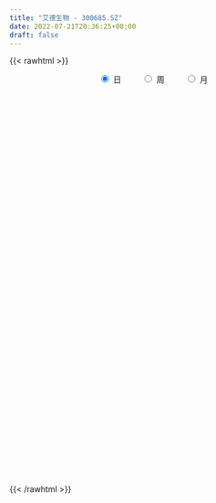 ```yaml
---
title: "艾德生物 - 300685.SZ"
date: 2022-07-21T20:36:25+08:00
draft: false
---
```

{{< rawhtml >}}
    <div style="text-align: center">
        <label style="padding: 1rem;"><input style="margin-right: .5rem" type="radio" name="period" value="D" checked onclick="period_change(this)">日</label>
        <label style="padding: 1rem;"><input style="margin-right: .5rem" type="radio" name="period" value="W" onclick="period_change(this)">周</label>
        <label style="padding: 1rem;"><input style="margin-right: .5rem" type="radio" name="period" value="M" onclick="period_change(this)">月</label>
    </div>
    <div id="chart" style="height: 700px;"></div> 
    <script type="text/javascript">
        const D_v = [49920.29,44320.35,49749.56,59030.63,34518.84,54826.16,46695.92,43903.29,35784.18,37215.87,51816.84,37857.31,34827.97,29076.21,36207.0,46867.92,45608.24,40116.85,45510.24,48231.39,57464.56,59895.14,55520.34,55654.37,66052.88,42702.57,38392.24,40369.05,33296.17,48830.62,24278.05,25977.94,26658.4,28354.42,18554.41,28624.96,31578.29,17857.96,20766.13,19759.7,27107.22,30002.56,23659.34,34998.14,25660.85,29240.61,23682.55,25924.79,19718.02,25992.05,33484.95,17237.12,18898.13,11586.64,14160.5,22279.79,17170.08,14915.39,11623.58,24633.02,12061.94,16616.75,11882.54,18962.23,28671.72,22676.99,29370.02,22568.19,16897.56,10021.71,14905.44,19613.02,11550.72,18509.23,14856.29,26142.45,28066.41,20871.42,19360.67,25020.4,16676.44,22166.32,18356.19,19331.4,30898.12,22284.0,20534.39,20207.5,33993.2,19699.75,16515.23,18641.74,14800.48,14977.1,9827.54,11030.11,9399.62,16310.12,16370.05,27366.2,13713.36,17406.49,18341.85,7560.63,14306.67,12693.89,17266.27,25713.28,11888.41,28520.28,17594.21,20565.01,37666.57,28305.47,39480.0,36750.2,42383.41,30653.33,35619.66,23993.29,46619.02,25797.29,24386.54,12893.67,46972.17,41124.28,28993.01,18646.22,24478.54,23381.89,28070.48,41613.66,19836.8,32161.57,18077.5,34518.25,19850.57,40499.4,24562.47,35222.92,51004.95,23802.02,20592.52,21503.62,16619.7,11331.33,15311.35,21684.38,21174.02,31004.19,37387.25,61412.95,40795.39,80421.82,60221.67,41559.96,26293.17,27513.85,33747.9,29263.59,21802.66,17580.43,15514.77,28025.54,19998.39,27381.89,29230.34,22040.58,14221.74,15626.74,18761.02,12404.64,8788.58,10745.53,13864.54,14749.29,16996.01,11354.71,7084.32,12963.17,7418.0,10810.3,11040.87,7920.96,15480.78,9995.65,18799.49,10294.58,9920.75,13651.32,43411.18,29135.28,28890.69,20122.03,23197.23,31479.59,32099.03,18838.46,14390.09,29497.56,15446.23,16237.74,14612.96,15883.68,20425.63,16577.31,13342.66,14065.26,16241.53,16485.54,21815.88,27940.28,20557.01,10995.05,21612.67,16885.78,18595.79,19040.91,15289.57,17106.39,33042.51,33655.75,26341.94,18115.02,11623.98,9552.25,11340.17,17852.2,10227.81,11872.0,17492.76,15409.52,36588.08,17994.97,27585.68,21416.76,18874.4,16623.68,15999.92,24981.0,27897.55,23926.72,17941.77,22091.99,35699.9,23570.31,32150.45,18461.17,20858.92,24717.33,20632.02,23983.26,13286.05,26975.05,20222.81,14230.7,12462.31,21178.72,28122.41,24837.78,40661.2,29079.01,30425.5,34224.08,34134.36,32211.05,27042.15,26130.57,25408.9,23805.72,16311.29,22876.64,20994.67,15939.0,20051.31,10406.45,16656.39,12602.05,13634.27,39191.5,24246.49,23326.7,14372.59,18145.24,16972.51,17526.98,23716.92,30810.3,23957.57,22784.27,22681.55,19294.84,11267.74,8160.3,18884.32,16481.97,11880.04,22367.26,16209.98,21888.41,16901.89,17481.66,26596.92,27101.17,18158.74,14183.63,17938.28,20193.93,14259.4,12474.45,11287.3,9880.8,8600.67,17292.76,12258.47,9942.2,6152.69,9084.92,14624.5,14769.26,11181.85,13500.52,10918.8,14411.0,19714.2,12864.9,11317.0,9293.07,19671.9,9391.56,11685.75,15008.6,8695.69,17332.21,22189.77,15956.68,13463.57,12110.85,9901.4,11724.85,9482.15,9082.6,37563.0,31677.78,18919.15,16305.36,17064.76,15399.15,11291.28,16673.41,12762.01,15528.72,14020.0,21392.09,11938.05,14819.47,15982.1,11221.88,11497.0,8458.15,8932.93,5673.19,6510.45,5158.79,5820.68,8230.42,11788.84,13689.41,22438.76,19799.13,15040.5,21327.07,15993.6,9983.75,10077.5,13310.67,16252.75,13184.2,21312.68,14257.74,17327.77,13602.51,12504.57,24434.84,12956.6,14065.1,11240.6,16682.5,15849.74,25542.29,25370.88,17100.99,13169.26,28075.76,21275.3,11081.82,10929.39,11130.9,10253.97,10342.86,15612.7,19464.44,13389.35,17107.56,14455.98,12264.58,21305.2,14507.1,16331.96,20920.2,23090.25,18821.44,21397.34,18568.8,20780.1,25090.9,18520.26,14560.6,12194.07,10673.56,13090.59,11617.87,9076.0,10928.91,19066.5,15072.44,14859.42,10647.62,7672.76,9775.0,12997.83,18343.02,17311.13,18887.5,32273.96,23154.82,21147.84,11404.79,16117.03,13399.24,15320.88,13479.78,16229.61,9814.6,16538.5,24694.94,10921.1,14183.45,12390.98,16717.0,12973.63,9670.4,7198.13,7364.4,5666.0,5897.81,8537.93,8180.58,12934.68,14054.15,16904.43,15900.3,12408.39,36413.42,57783.18,30277.62,26088.7,46819.34,37690.6,28982.4,26014.36,16702.18,17327.05,20875.41,25608.16,49073.2,31705.28,26820.46,25992.25,28696.77,37063.75,55026.3,49780.14,49457.13,82161.13,60789.12,71032.7,59278.41,56075.29,64087.36,55947.85,31507.23,39947.06,22568.79,31606.67,33608.15,22685.0,19683.41,22895.65,20637.57]
const D_histogram = [0.0,-0.0006381766,-0.044399276,-0.0062182652,-0.0411947808,0.0949679284,0.2072367951,0.4698413257,0.5118932913,0.5910254987,0.1141827778,-0.1037423487,-0.2408962872,-0.121212588,0.1515396875,0.3575318867,0.0397306421,0.1134655819,0.2019311919,0.4540761045,0.6420350324,0.5927375814,0.4546779644,0.5786151508,0.9278741619,0.9805694586,0.8857830853,0.8508413712,0.6975864932,0.3062259871,-0.1322319141,-0.3963194906,-0.3800146498,-0.2562387708,-0.2937302898,-0.593039471,-0.4918533962,-0.3084775343,-0.222257173,-0.1358512248,0.0702574033,0.3576594356,0.4235863226,0.3169193185,0.2607437145,0.0451981507,-0.2169215193,-0.5278211443,-0.7656403708,-1.0774593871,-1.3957983931,-1.4558477162,-1.3405200707,-1.1814393755,-1.0535503109,-0.8263463667,-0.5928694937,-0.4537790439,-0.3718089762,-0.2327257636,-0.2241498405,-0.2532778513,-0.3269081066,-0.3459690472,-0.1541788604,0.1102883968,0.6021132815,1.0254920395,1.2455069494,1.282841727,1.2882253297,1.1842103652,1.052670678,0.9753838531,0.7552406185,0.2160604407,-0.1251711919,-0.1212191237,0.0181080766,0.1430433172,0.0906239305,0.1695378757,0.2145648869,0.2208247346,0.2262053317,0.2098155516,0.1782469582,-0.0281509069,-0.5138484824,-0.7363495396,-0.823937967,-0.9577042974,-0.9516748294,-0.8740400244,-0.8001889067,-0.7913837168,-0.7690372523,-0.7995251603,-0.8628990065,-1.0239210249,-1.0394520345,-0.9076401548,-0.6130128644,-0.4218366893,-0.2509551513,-0.1088379335,0.0048575268,-0.0201041899,-0.024681861,0.2244056093,0.3406714192,0.3393742851,0.3977025646,0.2839459113,0.3624835044,0.1379602875,-0.0200003062,-0.1451453663,-0.2881417005,-0.5145842866,-0.3099498481,-0.2006099065,-0.0331051681,0.0779114002,0.4934167678,0.5152682997,0.5222761659,0.525442516,0.5318574463,0.4915349604,0.5786269311,0.5916385217,0.4355720278,0.5112946714,0.5286904713,0.6612117962,0.6691754394,0.8766474547,0.9735697231,1.2402379464,1.0623398574,0.6841764245,0.3953135338,-0.0281905373,-0.4314952704,-0.6321736283,-0.621774997,-0.7883592068,-0.7496567732,-0.4179553021,0.0139480079,0.8516582273,1.5468679495,1.0897943023,0.7341564911,0.2331519974,-0.0760482487,-0.1720659944,-0.1098941977,-0.3153416215,-0.3885831267,-0.4367767337,-0.4836178582,-0.8170620678,-0.8998158375,-1.1343120039,-1.5575293901,-1.7184716907,-1.6426828389,-1.5195763661,-1.5401953105,-1.3661477219,-1.1571454901,-0.90583529,-0.7271851652,-0.4881892591,-0.1787514765,-0.0439160905,0.092576374,0.3388894504,0.4744254969,0.595521799,0.6271100295,0.7214028547,0.6882281603,0.7074323192,0.5481636729,0.5055787729,0.5142346803,0.3893701351,0.6797862508,0.9884424231,1.3309412875,1.4707240839,1.6495435821,1.7752410312,1.7529844156,1.6772840392,1.4635706496,1.1029359121,0.8510380234,0.6281435462,0.4617604483,0.3671851682,0.1047584833,-0.3833732295,-0.6680598826,-0.6919984006,-0.5381857585,-0.4482772439,-0.2278918147,0.06324046,0.0323125633,-0.0342791924,0.1100882048,0.1625199411,0.0629499528,0.0971843759,0.1188185416,0.1707171513,0.0425549906,0.1285203805,0.3113503904,0.2363600697,0.1110172165,0.0229733307,-0.0358528865,-0.1491435716,-0.169677332,-0.2084672563,-0.3717011909,-0.4133534075,-0.8134641383,-0.7861790411,-0.4000279051,-0.0558899602,0.2076259669,0.3693081683,0.413811399,0.6917468743,1.2185475451,1.3278507019,1.3020116601,1.2868579327,0.6980748931,0.5882340167,0.1805633992,0.1113376408,0.1561476456,-0.1935880883,-0.3985091629,-0.6484314336,-0.7613706508,-1.0009667059,-1.3976429991,-1.5241788198,-1.5197901218,-1.427553919,-1.5351942174,-1.7359971752,-1.9692223918,-2.0937358565,-1.9588458401,-1.7226855496,-1.6459319275,-1.2596540551,-0.8154515517,-0.531230661,-0.3979859372,-0.3590662019,-0.1507458044,0.0319211656,0.2188549072,0.2405351586,0.2494885936,0.2749541832,0.1677706099,0.1977469952,0.248490981,-0.1032368567,-0.2660798494,-0.1769460876,-0.0394465663,-0.1984768649,-0.3839676233,-0.3629315929,-0.5490432097,-0.6127525303,-0.7877354729,-0.8491865702,-0.5375691336,-0.2669677315,-0.1473321959,-0.0491209302,0.1467737259,0.2579973429,0.3780171393,0.2366591051,0.1419236859,0.259104415,0.2764621916,0.2214165425,0.4947895632,0.8532515073,0.9801045117,0.8769627992,1.033847866,1.07126891,1.0498305596,0.9366245011,0.9279677193,0.7738572379,0.6561477058,0.405746282,0.3058251233,0.0979938436,-0.0851152884,-0.0463777744,0.2188286687,0.414383553,0.3489553615,0.2980811237,0.361701162,0.2708390665,0.0062479737,-0.1134226112,-0.1478533425,-0.1299063646,-0.3024984274,-0.3888594255,-0.4183116937,-0.367477661,-0.259852682,0.0621130114,0.325267018,0.5338317984,0.5715866438,0.4996373749,0.4272928109,0.2764705856,0.1469157875,0.1271305326,0.4372701887,0.6663588322,0.6747650232,0.5677620246,0.2676553904,0.0211813427,-0.2304968461,-0.4902252767,-0.5086086073,-0.4527325014,-0.4166651088,-0.1897379578,-0.0020658564,0.0841600203,0.0874113853,-0.048505759,-0.296324305,-0.4238391122,-0.4153306537,-0.4123241116,-0.461123503,-0.4468872756,-0.3724476312,-0.3769224586,-0.4367856307,-0.4468212386,-0.5083207317,-0.7151188217,-0.7471605338,-0.91389826,-0.8236617137,-0.7660265438,-0.6528813132,-0.6638254098,-0.4798726981,-0.3763175188,-0.4387675203,-0.4427247745,-0.54792591,-0.6823795019,-0.6957381958,-0.806409516,-0.8204634514,-0.8364467662,-0.8623822549,-0.7974184829,-0.6904705548,-0.6422888693,-0.6307262301,-0.6610677555,-0.6303374232,-0.3483517048,-0.0300858465,0.2272957031,0.4082550162,0.5653592086,0.6335314037,0.7360334194,0.7043066509,0.756346249,0.8104883971,0.8593483651,0.8505998381,0.7532092145,0.6929928328,0.4961950276,0.2159562264,-0.0494147404,0.0487051222,0.2111315743,0.2166061681,0.0718715701,-0.0045108993,0.1108288948,0.1696444229,0.254655792,0.2221376774,0.2626569895,0.2836906973,0.1867392037,0.118772815,0.0263172136,0.1855895396,0.2711440924,0.3251743456,0.2824819719,0.1622527782,-0.0121293655,-0.1691648257,-0.1229152297,-0.2411270241,-0.1595596369,0.1600995673,0.4159479188,0.4534294452,0.4193294755,0.2895031431,0.1543246803,-0.1229781264,-0.4024307951,-0.3875048195,-0.3998418991,-0.1673328144,0.1749251455,0.4163832934,0.6180696602,0.7426412784,0.8680918838,0.9198063426,0.9007135554,0.7876867007,0.6952183927,0.5544427413,0.4609807715,0.4291026352,0.3886538976,0.1998399219,0.1004218231,-0.0592354537,-0.1830509554,-0.2053797434,-1.4707221197,-2.0899907409,-2.3500492159,-2.3876708036,-2.2784590889,-2.0509436757,-1.8388548009,-1.5489117662,-1.2594926838,-0.9986576085,-0.7562866951,-0.487330913,-0.2357604602,0.0248098207,0.2160399908,0.3654174786,0.4958534568,0.604534914,0.7237765952,0.7530301883,0.769218056,0.9213954085,1.0498135218,1.2454744365,1.2812859949,1.1502063285,0.9768464097,0.9070155217,0.7670982026,0.5588440895,0.3997258901,0.3343566798,0.2985033833,0.2593748701,0.25539142,0.2705102381,0.2330133999]
const D_fast = [0.0,-0.0007977208,-0.0556586391,-0.0190321947,-0.0643074054,0.0955972859,0.2596753513,0.6397402134,0.8097655018,1.0366540838,0.5883570574,0.3444963437,0.1471183334,0.2364988856,0.547136083,0.8425112539,0.5346426698,0.6367440051,0.775692413,1.1413563518,1.4898240378,1.5887109822,1.5643208562,1.8329118304,2.4141393819,2.7119770432,2.8386364412,3.0164050699,3.0375468153,2.7227428059,2.2512269262,1.8880594771,1.8093606554,1.8690768417,1.7581527502,1.3105837013,1.2888064271,1.3950629054,1.4257189735,1.4781621155,1.7018350943,2.0786519855,2.2504754532,2.2230382788,2.2320486034,2.0278025773,1.7114525275,1.2685976163,0.8393682972,0.258184434,-0.4091041702,-0.8331154223,-1.0529177945,-1.1891969432,-1.3246954563,-1.3040781038,-1.2188186043,-1.1931729154,-1.2041550918,-1.12325332,-1.1707148571,-1.2631623307,-1.4185196126,-1.5240728151,-1.3708273433,-1.0787879869,-0.4364347819,0.243316986,0.7747086333,1.1327538426,1.4601937777,1.6522314045,1.7838593868,1.9504185252,1.9190854452,1.4339203776,1.061395947,1.0350432342,1.1788974537,1.3395935237,1.3098301195,1.4311285337,1.5297967666,1.591262798,1.6531947279,1.6892588357,1.7022519819,1.48881639,0.874656694,0.4680682518,0.1744953327,-0.198697072,-0.4305863114,-0.5714615125,-0.6976576215,-0.8866983608,-1.0566112094,-1.2869804075,-1.5660790053,-1.9830812799,-2.2584752981,-2.3535734571,-2.2121993828,-2.12648238,-2.0183396299,-1.9034318954,-1.7885220534,-1.8185098176,-1.829257954,-1.5240690813,-1.3226354166,-1.2390889794,-1.0813350587,-1.1241052342,-0.954946765,-1.1449799101,-1.3079405803,-1.469371982,-1.6844037413,-2.039492399,-1.9123454226,-1.8531579576,-1.6939295112,-1.5634350929,-1.0245755334,-0.8739069265,-0.7363300189,-0.6018030397,-0.4624237479,-0.3798624937,-0.1481137903,0.0128074308,-0.0343660562,0.1691802552,0.318748673,0.616572947,0.79183045,1.218464329,1.5587790282,2.1355067381,2.2231936135,2.0160742866,1.8260397794,1.395488074,0.8843095233,0.5255877583,0.3805426403,0.0168686289,-0.1318431308,0.0953695148,0.5307598267,1.5813846029,2.6633113125,2.478686241,2.3065875525,1.8638710581,1.5356587499,1.3966245055,1.4313227528,1.1470399237,0.9766526368,0.8192648463,0.6515192573,0.1138095308,-0.1938981984,-0.7119723657,-1.5245720994,-2.1151323227,-2.4500141806,-2.7068017994,-3.1124695714,-3.2799589133,-3.3602430539,-3.3353916764,-3.3385378429,-3.2215892515,-2.9568393381,-2.8329829746,-2.6733464167,-2.3423109776,-2.088168557,-1.8181918051,-1.6298260673,-1.3551825283,-1.2163001827,-1.020237944,-1.0424656721,-0.9586558788,-0.8214413014,-0.8489633128,-0.3886006344,0.1671661436,0.8424003299,1.3498641473,1.9410695411,2.5105772479,2.9265667362,3.2701873697,3.4223666424,3.3374658829,3.2983275001,3.2324689095,3.1815259236,3.1787469355,2.9425098715,2.3585348514,1.9068332276,1.7098951095,1.729161312,1.7070005155,1.870412991,2.1773553808,2.1545056249,2.0793440711,2.2512335195,2.3442952411,2.2604627409,2.318993258,2.3703320591,2.4649099567,2.3473865436,2.4654820286,2.7261496362,2.7102493328,2.6126607837,2.5303602306,2.4625707918,2.3119942139,2.2490411205,2.1581343821,1.9019751497,1.7569845813,1.1535078159,0.9842481529,1.2703923125,1.6005577674,1.9159801863,2.1699894297,2.3179455101,2.768817704,3.6002552611,4.0415210934,4.3411849666,4.6477457224,4.233481406,4.2706990338,3.9081692661,3.8667779179,3.9506248342,3.5524920781,3.2479437128,2.8359135837,2.5326317038,2.0427939722,1.2967069293,0.7891264036,0.4135675711,0.1489152942,-0.3425235586,-0.9773258102,-1.7028566248,-2.3508040536,-2.7056254972,-2.9001365941,-3.2348659539,-3.1635015952,-2.9231619798,-2.7717487543,-2.7380005149,-2.78884733,-2.6182133836,-2.4275661221,-2.1859186538,-2.1041046127,-2.0327790294,-1.938574894,-2.0038158147,-1.9244026807,-1.8115359497,-2.1890730014,-2.4184359565,-2.3735387167,-2.2459008369,-2.4545503517,-2.736033016,-2.8057298838,-3.129102303,-3.3459997561,-3.7179165669,-3.9916643068,-3.8144391537,-3.6105796844,-3.5277771978,-3.4418461647,-3.2092580771,-3.0335351244,-2.8190110432,-2.901204301,-2.9604587987,-2.7785019659,-2.6920286415,-2.6917201549,-2.2946497434,-1.7228749225,-1.3509957902,-1.2348968029,-0.8195497695,-0.5143114981,-0.2732922086,-0.1523421417,0.0709930062,0.1103468344,0.1566742287,0.0077093754,-0.0157555025,-0.1990883213,-0.4034762754,-0.376333205,-0.0564195948,0.2427311779,0.2645418267,0.2881878699,0.4422331986,0.4190808698,0.1560517704,0.0080255328,-0.0633685341,-0.0778981474,-0.3261148171,-0.5096906715,-0.6437208632,-0.6847562457,-0.6420944372,-0.304600491,0.0398702701,0.3818930001,0.5625445065,0.6155045812,0.64998322,0.5682786411,0.4754527899,0.4874501682,0.9069073714,1.302585723,1.4796831697,1.5146206773,1.2814278907,1.0402491787,0.7309467784,0.3486620286,0.2031265462,0.1458195267,0.0777206422,0.2572133037,0.444368941,0.5516348228,0.5767390341,0.4286954501,0.1067958278,-0.1266787575,-0.2220029624,-0.3220774482,-0.4861577154,-0.5836433069,-0.6023155703,-0.7010210123,-0.870080592,-0.9918215096,-1.1804011857,-1.565978981,-1.7848108266,-2.1800231179,-2.295702,-2.429573466,-2.4796485638,-2.6565490128,-2.5925644756,-2.5830886761,-2.7552305576,-2.8698690055,-3.1120516184,-3.4171000859,-3.6043933286,-3.9166670279,-4.1358368262,-4.3609318325,-4.6024628849,-4.7368537336,-4.8025234443,-4.9149139761,-5.0610328944,-5.2566413587,-5.3834953822,-5.18859759,-4.8778531933,-4.563647718,-4.2806246508,-3.9821806562,-3.7556256103,-3.4691152397,-3.3247653455,-3.0836391851,-2.8268749377,-2.5631778784,-2.359276446,-2.2683647658,-2.1553329394,-2.2280819877,-2.4543317323,-2.7320563842,-2.621760241,-2.4065508953,-2.3469247595,-2.473691465,-2.5512016592,-2.4081546414,-2.3069280076,-2.1582526905,-2.1352363857,-2.0290528263,-1.9370964441,-1.9873631368,-2.0256363218,-2.1115126197,-1.9058429088,-1.7525023329,-1.6171784933,-1.589250374,-1.6689163732,-1.8463308583,-2.0456575249,-2.0301367363,-2.2086302867,-2.1669528087,-1.8072687127,-1.4474333815,-1.2965944938,-1.2258620946,-1.2833126412,-1.3799099339,-1.6879572723,-2.0680176397,-2.149967869,-2.2622654233,-2.0715895423,-1.685600296,-1.3400463247,-0.9838425429,-0.6736106051,-0.3311370288,-0.0494709843,0.1566146174,0.2405094378,0.3218457281,0.319680762,0.341463985,0.4168615075,0.4735762444,0.3347222491,0.2604096061,0.0859434658,-0.0836347747,-0.1573084986,-1.7903314047,-2.9320977112,-3.7796684902,-4.4142077787,-4.8746108364,-5.1598313421,-5.4074561674,-5.5047410743,-5.5301951628,-5.5190244896,-5.46572525,-5.3186021962,-5.1259718584,-4.8591991224,-4.6139589546,-4.3732270972,-4.1188277548,-3.8590125691,-3.5588267391,-3.3413155988,-3.1328232172,-2.7502970126,-2.3594255188,-1.852395995,-1.4962629379,-1.3397910221,-1.2689393385,-1.1120163461,-1.0601591145,-1.1287022052,-1.1878889321,-1.1696689724,-1.1308964231,-1.1051812187,-1.0453168139,-0.9625704362,-0.9418139245]
const D_slow = [0.0,-0.0001595442,-0.0112593632,-0.0128139295,-0.0231126247,0.0006293575,0.0524385562,0.1698988877,0.2978722105,0.4456285852,0.4741742796,0.4482386924,0.3880146206,0.3577114736,0.3955963955,0.4849793672,0.4949120277,0.5232784232,0.5737612211,0.6872802473,0.8477890054,0.9959734007,1.1096428918,1.2542966795,1.48626522,1.7314075846,1.952853356,2.1655636988,2.3399603221,2.4165168188,2.3834588403,2.2843789677,2.1893753052,2.1253156125,2.05188304,1.9036231723,1.7806598232,1.7035404397,1.6479761464,1.6140133402,1.6315776911,1.72099255,1.8268891306,1.9061189602,1.9713048889,1.9826044265,1.9283740467,1.7964187606,1.6050086679,1.3356438212,0.9866942229,0.6227322938,0.2876022762,-0.0077575677,-0.2711451454,-0.4777317371,-0.6259491105,-0.7393938715,-0.8323461156,-0.8905275565,-0.9465650166,-1.0098844794,-1.0916115061,-1.1781037679,-1.2166484829,-1.1890763837,-1.0385480634,-0.7821750535,-0.4707983161,-0.1500878844,0.171968448,0.4680210393,0.7311887088,0.9750346721,1.1638448267,1.2178599369,1.1865671389,1.156262358,1.1607893771,1.1965502064,1.2192061891,1.261590658,1.3152318797,1.3704380634,1.4269893963,1.4794432842,1.5240050237,1.516967297,1.3885051764,1.2044177915,0.9984332997,0.7590072254,0.521088518,0.3025785119,0.1025312852,-0.095314644,-0.2875739571,-0.4874552471,-0.7031799988,-0.959160255,-1.2190232636,-1.4459333023,-1.5991865184,-1.7046456907,-1.7673844786,-1.794593962,-1.7933795802,-1.7984056277,-1.804576093,-1.7484746906,-1.6633068358,-1.5784632645,-1.4790376234,-1.4080511455,-1.3174302694,-1.2829401976,-1.2879402741,-1.3242266157,-1.3962620408,-1.5249081125,-1.6023955745,-1.6525480511,-1.6608243431,-1.6413464931,-1.5179923012,-1.3891752262,-1.2586061848,-1.1272455558,-0.9942811942,-0.8713974541,-0.7267407213,-0.5788310909,-0.4699380839,-0.3421144161,-0.2099417983,-0.0446388492,0.1226550106,0.3418168743,0.5852093051,0.8952687917,1.160853756,1.3318978622,1.4307262456,1.4236786113,1.3158047937,1.1577613866,1.0023176374,0.8052278357,0.6178136424,0.5133248169,0.5168118188,0.7297263756,1.116443363,1.3888919386,1.5724310614,1.6307190607,1.6117069986,1.5686905,1.5412169505,1.4623815452,1.3652357635,1.2560415801,1.1351371155,0.9308715986,0.7059176392,0.4223396382,0.0329572907,-0.396660632,-0.8073313417,-1.1872254332,-1.5722742609,-1.9138111913,-2.2030975639,-2.4295563864,-2.6113526777,-2.7333999924,-2.7780878616,-2.7890668842,-2.7659227907,-2.6812004281,-2.5625940539,-2.4137136041,-2.2569360968,-2.0765853831,-1.904528343,-1.7276702632,-1.590629345,-1.4642346517,-1.3356759817,-1.2383334479,-1.0683868852,-0.8212762794,-0.4885409575,-0.1208599366,0.291525959,0.7353362168,1.1735823207,1.5929033305,1.9587959928,2.2345299709,2.4472894767,2.6043253633,2.7197654753,2.8115617674,2.8377513882,2.7419080808,2.5748931102,2.40189351,2.2673470704,2.1552777594,2.0983048058,2.1141149208,2.1221930616,2.1136232635,2.1411453147,2.1817753,2.1975127882,2.2218088821,2.2515135175,2.2941928054,2.304831553,2.3369616481,2.4147992457,2.4738892632,2.5016435673,2.5073868999,2.4984236783,2.4611377854,2.4187184524,2.3666016384,2.2736763406,2.1703379888,1.9669719542,1.7704271939,1.6704202177,1.6564477276,1.7083542193,1.8006812614,1.9041341112,2.0770708297,2.381707716,2.7136703915,3.0391733065,3.3608877897,3.5354065129,3.6824650171,3.7276058669,3.7554402771,3.7944771885,3.7460801664,3.6464528757,3.4843450173,3.2940023546,3.0437606781,2.6943499283,2.3133052234,1.9333576929,1.5764692132,1.1926706588,0.758671365,0.2663657671,-0.2570681971,-0.7467796571,-1.1774510445,-1.5889340264,-1.9038475401,-2.1077104281,-2.2405180933,-2.3400145776,-2.4297811281,-2.4674675792,-2.4594872878,-2.404773561,-2.3446397713,-2.2822676229,-2.2135290772,-2.1715864247,-2.1221496759,-2.0600269306,-2.0858361448,-2.1523561071,-2.1965926291,-2.2064542706,-2.2560734868,-2.3520653927,-2.4427982909,-2.5800590933,-2.7332472259,-2.9301810941,-3.1424777366,-3.2768700201,-3.3436119529,-3.3804450019,-3.3927252344,-3.356031803,-3.2915324672,-3.1970281824,-3.1378634061,-3.1023824847,-3.0376063809,-2.968490833,-2.9131366974,-2.7894393066,-2.5761264298,-2.3311003018,-2.1118596021,-1.8533976355,-1.5855804081,-1.3231227682,-1.0889666429,-0.856974713,-0.6635104036,-0.4994734771,-0.3980369066,-0.3215806258,-0.2970821649,-0.318360987,-0.3299554306,-0.2752482634,-0.1716523752,-0.0844135348,-0.0098932539,0.0805320366,0.1482418033,0.1498037967,0.1214481439,0.0844848083,0.0520082172,-0.0236163897,-0.1208312461,-0.2254091695,-0.3172785847,-0.3822417552,-0.3667135024,-0.2853967479,-0.1519387983,-0.0090421374,0.1158672064,0.2226904091,0.2918080555,0.3285370024,0.3603196355,0.4696371827,0.6362268908,0.8049181466,0.9468586527,1.0137725003,1.019067836,0.9614436245,0.8388873053,0.7117351535,0.5985520281,0.4943857509,0.4469512615,0.4464347974,0.4674748025,0.4893276488,0.4772012091,0.4031201328,0.2971603547,0.1933276913,0.0902466634,-0.0250342123,-0.1367560313,-0.2298679391,-0.3240985537,-0.4332949614,-0.545000271,-0.6720804539,-0.8508601594,-1.0376502928,-1.2661248578,-1.4720402863,-1.6635469222,-1.8267672505,-1.992723603,-2.1126917775,-2.2067711572,-2.3164630373,-2.4271442309,-2.5641257084,-2.7347205839,-2.9086551329,-3.1102575119,-3.3153733747,-3.5244850663,-3.74008063,-3.9394352507,-4.1120528894,-4.2726251068,-4.4303066643,-4.5955736032,-4.753157959,-4.8402458852,-4.8477673468,-4.790943421,-4.688879667,-4.5475398648,-4.3891570139,-4.2051486591,-4.0290719964,-3.8399854341,-3.6373633348,-3.4225262435,-3.209876284,-3.0215739804,-2.8483257722,-2.7242770153,-2.6702879587,-2.6826416438,-2.6704653632,-2.6176824696,-2.5635309276,-2.5455630351,-2.5466907599,-2.5189835362,-2.4765724305,-2.4129084825,-2.3573740631,-2.2917098158,-2.2207871414,-2.1741023405,-2.1444091368,-2.1378298333,-2.0914324484,-2.0236464253,-1.9423528389,-1.8717323459,-1.8311691514,-1.8342014928,-1.8764926992,-1.9072215066,-1.9675032626,-2.0073931718,-1.96736828,-1.8633813003,-1.750023939,-1.6451915701,-1.5728157844,-1.5342346143,-1.5649791459,-1.6655868446,-1.7624630495,-1.8624235243,-1.9042567279,-1.8605254415,-1.7564296181,-1.6019122031,-1.4162518835,-1.1992289126,-0.9692773269,-0.744098938,-0.5471772629,-0.3733726647,-0.2347619793,-0.1195167865,-0.0122411277,0.0849223467,0.1348823272,0.159987783,0.1451789196,0.0994161807,0.0480712448,-0.3196092851,-0.8421069703,-1.4296192743,-2.0265369752,-2.5961517474,-3.1088876663,-3.5686013665,-3.9558293081,-4.270702479,-4.5203668812,-4.7094385549,-4.8312712832,-4.8902113982,-4.8840089431,-4.8299989454,-4.7386445757,-4.6146812116,-4.4635474831,-4.2826033343,-4.0943457872,-3.9020412732,-3.6716924211,-3.4092390406,-3.0978704315,-2.7775489328,-2.4899973506,-2.2457857482,-2.0190318678,-1.8272573171,-1.6875462947,-1.5876148222,-1.5040256522,-1.4293998064,-1.3645560889,-1.3007082339,-1.2330806744,-1.1748273244]
const D_data = [['2020-07-02', 75.13, 71.79, 71.25, 75.97],['2020-07-03', 72.5, 71.78, 70.0, 73.1],['2020-07-06', 71.02, 71.1, 68.88, 71.79],['2020-07-07', 70.0, 72.09, 68.7, 73.43],['2020-07-08', 72.27, 71.16, 70.35, 72.74],['2020-07-09', 71.1, 73.6, 70.0, 73.65],['2020-07-10', 73.75, 74.1, 72.9, 75.86],['2020-07-13', 75.98, 77.29, 74.3, 77.35],['2020-07-14', 76.73, 75.78, 73.0, 78.0],['2020-07-15', 75.6, 77.07, 75.49, 78.68],['2020-07-16', 78.0, 69.37, 69.36, 78.26],['2020-07-17', 69.76, 70.8, 68.64, 72.13],['2020-07-20', 71.98, 70.77, 67.18, 71.99],['2020-07-21', 70.61, 73.85, 69.5, 74.5],['2020-07-22', 73.83, 76.9, 72.92, 77.59],['2020-07-23', 76.7, 77.63, 76.41, 80.8],['2020-07-24', 76.56, 70.99, 70.0, 78.44],['2020-07-27', 71.84, 75.37, 71.09, 75.99],['2020-07-28', 76.24, 76.2, 74.99, 79.43],['2020-07-29', 76.88, 79.53, 75.22, 80.5],['2020-07-30', 80.51, 80.47, 78.5, 84.15],['2020-07-31', 78.86, 78.5, 77.08, 80.36],['2020-08-03', 78.78, 77.45, 76.65, 79.4],['2020-08-04', 77.69, 81.28, 77.58, 82.6],['2020-08-05', 79.01, 86.19, 78.01, 86.8],['2020-08-06', 85.35, 84.56, 83.0, 87.01],['2020-08-07', 83.8, 83.61, 80.58, 85.55],['2020-08-10', 83.93, 85.0, 80.86, 85.68],['2020-08-11', 85.8, 83.95, 83.6, 87.95],['2020-08-12', 83.5, 80.23, 77.45, 84.44],['2020-08-13', 80.5, 77.8, 77.08, 80.76],['2020-08-14', 78.57, 78.2, 75.7, 79.72],['2020-08-17', 77.97, 81.05, 77.25, 81.55],['2020-08-18', 80.36, 82.83, 80.2, 83.96],['2020-08-19', 82.0, 81.12, 80.0, 82.3],['2020-08-20', 79.93, 76.85, 76.2, 81.0],['2020-08-21', 77.37, 81.16, 77.37, 82.33],['2020-08-24', 81.2, 82.89, 79.21, 82.9],['2020-08-25', 83.66, 82.43, 81.99, 85.85],['2020-08-26', 82.59, 82.99, 82.05, 85.5],['2020-08-27', 82.16, 85.49, 82.15, 86.32],['2020-08-28', 85.6, 88.26, 84.5, 89.15],['2020-08-31', 88.3, 87.01, 86.86, 89.18],['2020-09-01', 87.4, 85.3, 83.9, 88.47],['2020-09-02', 85.3, 86.0, 84.11, 86.85],['2020-09-03', 85.38, 83.67, 83.0, 86.15],['2020-09-04', 82.21, 82.0, 80.68, 83.5],['2020-09-07', 82.0, 79.8, 79.0, 83.66],['2020-09-08', 79.51, 78.95, 77.99, 81.19],['2020-09-09', 78.11, 76.0, 75.1, 78.41],['2020-09-10', 77.0, 73.38, 73.0, 77.98],['2020-09-11', 72.81, 74.56, 72.67, 74.76],['2020-09-14', 75.2, 75.85, 74.29, 77.35],['2020-09-15', 75.85, 76.15, 73.62, 76.29],['2020-09-16', 76.23, 75.62, 75.02, 77.49],['2020-09-17', 75.01, 77.02, 72.94, 77.28],['2020-09-18', 76.17, 77.7, 76.17, 78.3],['2020-09-21', 77.38, 77.01, 75.35, 77.48],['2020-09-22', 76.02, 76.45, 76.02, 77.99],['2020-09-23', 76.54, 77.4, 76.23, 79.3],['2020-09-24', 77.4, 75.85, 74.89, 78.03],['2020-09-25', 76.08, 74.99, 73.77, 76.5],['2020-09-28', 75.9, 73.77, 72.81, 76.0],['2020-09-29', 73.6, 73.77, 72.43, 74.75],['2020-09-30', 73.72, 76.51, 73.29, 78.49],['2020-10-09', 77.45, 78.47, 76.34, 78.58],['2020-10-12', 78.79, 83.5, 77.81, 83.5],['2020-10-13', 83.05, 85.65, 82.65, 85.95],['2020-10-14', 84.85, 85.67, 84.13, 87.28],['2020-10-15', 85.47, 85.05, 84.5, 86.5],['2020-10-16', 85.0, 85.8, 84.0, 86.28],['2020-10-19', 85.8, 85.2, 84.12, 86.87],['2020-10-20', 85.57, 85.2, 83.65, 85.8],['2020-10-21', 85.9, 86.25, 84.8, 86.77],['2020-10-22', 86.25, 84.5, 83.62, 86.9],['2020-10-23', 84.5, 79.0, 77.31, 85.7],['2020-10-26', 77.1, 79.3, 75.8, 79.86],['2020-10-27', 79.9, 82.78, 79.21, 83.53],['2020-10-28', 83.5, 84.99, 82.4, 85.49],['2020-10-29', 84.33, 85.76, 84.12, 86.8],['2020-10-30', 85.88, 84.0, 84.0, 86.66],['2020-11-02', 85.56, 86.0, 84.15, 86.49],['2020-11-03', 86.64, 86.25, 84.98, 87.48],['2020-11-04', 85.72, 86.27, 85.66, 87.88],['2020-11-05', 87.5, 86.67, 86.31, 88.88],['2020-11-06', 86.66, 86.75, 83.5, 87.83],['2020-11-09', 87.5, 86.8, 86.2, 89.75],['2020-11-10', 87.89, 84.24, 82.71, 88.0],['2020-11-11', 85.09, 78.85, 78.53, 85.28],['2020-11-12', 79.99, 79.91, 78.9, 81.84],['2020-11-13', 79.51, 80.29, 78.99, 81.1],['2020-11-16', 79.99, 78.52, 78.0, 80.54],['2020-11-17', 78.77, 79.25, 78.02, 79.99],['2020-11-18', 78.92, 79.7, 78.41, 80.6],['2020-11-19', 80.53, 79.42, 78.4, 80.53],['2020-11-20', 79.45, 78.19, 78.18, 80.3],['2020-11-23', 78.8, 77.79, 76.27, 78.8],['2020-11-24', 77.56, 76.42, 75.55, 77.98],['2020-11-25', 76.53, 75.0, 74.15, 76.98],['2020-11-26', 74.5, 72.29, 71.67, 75.66],['2020-11-27', 72.95, 72.65, 71.6, 73.7],['2020-11-30', 72.19, 73.84, 71.01, 74.82],['2020-12-01', 73.84, 76.21, 73.84, 77.5],['2020-12-02', 75.95, 75.58, 74.83, 77.28],['2020-12-03', 75.47, 75.79, 75.12, 76.9],['2020-12-04', 76.18, 75.88, 75.0, 76.51],['2020-12-07', 75.89, 75.92, 75.28, 77.28],['2020-12-08', 75.02, 74.16, 72.83, 75.82],['2020-12-09', 74.16, 74.06, 73.99, 75.88],['2020-12-10', 74.15, 77.73, 73.8, 78.97],['2020-12-11', 78.16, 77.04, 76.6, 78.59],['2020-12-14', 78.0, 75.92, 75.33, 78.5],['2020-12-15', 76.0, 76.9, 74.89, 77.77],['2020-12-16', 76.5, 74.66, 72.58, 76.88],['2020-12-17', 75.0, 77.04, 74.97, 77.58],['2020-12-18', 77.36, 72.86, 72.86, 77.48],['2020-12-21', 72.45, 72.52, 71.02, 73.6],['2020-12-22', 72.24, 71.91, 71.46, 73.92],['2020-12-23', 72.22, 70.59, 68.6, 72.78],['2020-12-24', 70.98, 68.01, 68.0, 71.35],['2020-12-25', 68.0, 72.8, 66.34, 72.99],['2020-12-28', 73.51, 72.02, 71.36, 73.77],['2020-12-29', 72.07, 73.17, 71.2, 74.28],['2020-12-30', 72.4, 73.0, 72.22, 74.0],['2020-12-31', 74.23, 78.25, 74.0, 78.28],['2021-01-04', 77.25, 74.7, 73.5, 78.44],['2021-01-05', 73.95, 74.82, 73.61, 75.8],['2021-01-06', 75.09, 75.05, 74.68, 76.58],['2021-01-07', 75.09, 75.39, 73.3, 75.63],['2021-01-08', 75.16, 74.99, 73.9, 76.0],['2021-01-11', 75.3, 77.03, 74.5, 77.66],['2021-01-12', 76.55, 76.75, 74.2, 78.28],['2021-01-13', 76.8, 74.58, 74.14, 77.85],['2021-01-14', 75.65, 77.59, 74.3, 78.18],['2021-01-15', 78.74, 77.49, 75.87, 78.77],['2021-01-18', 78.01, 79.8, 76.66, 80.5],['2021-01-19', 80.55, 79.16, 78.01, 80.57],['2021-01-20', 79.15, 82.9, 78.81, 82.9],['2021-01-21', 82.1, 83.15, 81.9, 83.99],['2021-01-22', 82.55, 87.26, 82.31, 87.56],['2021-01-25', 86.5, 83.0, 80.22, 87.83],['2021-01-26', 82.05, 79.86, 79.27, 82.48],['2021-01-27', 80.4, 79.8, 78.34, 80.94],['2021-01-28', 78.46, 76.53, 76.4, 78.57],['2021-01-29', 76.99, 74.55, 73.6, 77.85],['2021-02-01', 75.0, 75.2, 74.13, 76.53],['2021-02-02', 75.37, 76.98, 74.56, 78.16],['2021-02-03', 77.5, 73.9, 73.0, 78.36],['2021-02-04', 73.67, 75.61, 72.55, 76.35],['2021-02-05', 75.17, 79.9, 75.02, 80.66],['2021-02-08', 80.0, 83.14, 79.48, 83.26],['2021-02-09', 83.58, 92.11, 83.49, 92.99],['2021-02-10', 93.0, 95.58, 92.16, 96.7],['2021-02-18', 96.0, 83.02, 82.18, 96.1],['2021-02-19', 84.27, 83.03, 82.03, 87.18],['2021-02-22', 83.13, 79.5, 79.33, 84.54],['2021-02-23', 79.5, 80.0, 78.55, 81.96],['2021-02-24', 80.89, 81.7, 80.4, 83.0],['2021-02-25', 82.0, 83.7, 81.7, 84.2],['2021-02-26', 81.5, 80.0, 79.5, 81.68],['2021-03-01', 81.49, 80.82, 79.16, 81.57],['2021-03-02', 80.83, 80.66, 79.87, 82.75],['2021-03-03', 80.0, 80.22, 78.17, 80.63],['2021-03-04', 79.81, 75.22, 74.8, 79.82],['2021-03-05', 73.67, 76.66, 73.32, 77.46],['2021-03-08', 76.91, 73.16, 72.25, 78.48],['2021-03-09', 72.72, 67.96, 67.96, 73.13],['2021-03-10', 69.77, 68.32, 67.37, 70.32],['2021-03-11', 68.6, 69.62, 68.05, 70.3],['2021-03-12', 69.72, 69.34, 67.66, 70.5],['2021-03-15', 69.34, 66.39, 66.0, 69.8],['2021-03-16', 66.69, 67.83, 66.45, 68.17],['2021-03-17', 67.11, 68.0, 66.54, 68.31],['2021-03-18', 68.0, 68.62, 67.82, 69.3],['2021-03-19', 67.32, 67.86, 67.03, 68.54],['2021-03-22', 68.0, 68.88, 68.0, 70.3],['2021-03-23', 68.33, 70.59, 68.33, 70.6],['2021-03-24', 70.0, 69.12, 68.36, 70.8],['2021-03-25', 68.75, 69.5, 68.0, 69.54],['2021-03-26', 69.51, 71.7, 69.35, 71.97],['2021-03-29', 71.82, 71.3, 70.52, 72.13],['2021-03-30', 71.3, 71.89, 70.68, 73.74],['2021-03-31', 72.18, 71.34, 69.23, 72.42],['2021-04-01', 71.37, 72.7, 71.35, 72.8],['2021-04-02', 72.92, 71.55, 70.27, 73.89],['2021-04-06', 71.83, 72.47, 70.88, 72.66],['2021-04-07', 72.98, 70.12, 68.9, 72.98],['2021-04-08', 70.0, 71.24, 69.45, 71.84],['2021-04-09', 71.58, 72.0, 70.65, 72.19],['2021-04-12', 71.7, 70.19, 69.92, 73.84],['2021-04-13', 70.98, 76.11, 70.25, 77.65],['2021-04-14', 75.36, 78.5, 75.33, 78.6],['2021-04-15', 78.0, 81.53, 77.8, 81.64],['2021-04-16', 81.03, 81.38, 80.08, 82.34],['2021-04-19', 81.01, 84.0, 80.5, 84.15],['2021-04-20', 84.0, 85.61, 83.8, 86.06],['2021-04-21', 84.15, 85.59, 83.8, 86.28],['2021-04-22', 85.91, 86.23, 84.5, 86.8],['2021-04-23', 85.52, 85.23, 84.0, 86.0],['2021-04-26', 85.2, 83.16, 82.77, 86.3],['2021-04-27', 82.6, 83.98, 82.19, 84.18],['2021-04-28', 84.0, 84.01, 83.3, 87.0],['2021-04-29', 84.04, 84.48, 82.27, 85.56],['2021-04-30', 84.0, 85.4, 83.7, 85.99],['2021-05-06', 85.4, 82.92, 81.1, 85.4],['2021-05-07', 83.0, 78.34, 78.0, 83.45],['2021-05-10', 78.7, 78.75, 78.01, 80.5],['2021-05-11', 78.06, 80.99, 78.05, 81.6],['2021-05-12', 80.9, 83.41, 80.42, 83.45],['2021-05-13', 82.9, 83.19, 81.84, 84.5],['2021-05-14', 83.28, 85.7, 82.52, 86.15],['2021-05-17', 86.5, 88.21, 85.75, 89.17],['2021-05-18', 88.0, 85.22, 83.88, 88.07],['2021-05-19', 85.22, 84.81, 84.08, 86.6],['2021-05-20', 84.32, 88.0, 84.31, 88.43],['2021-05-21', 88.88, 87.8, 85.65, 89.0],['2021-05-24', 87.8, 86.17, 83.01, 88.0],['2021-05-25', 86.45, 88.05, 85.7, 88.5],['2021-05-26', 88.05, 88.45, 86.94, 89.52],['2021-05-27', 88.64, 89.47, 87.2, 90.38],['2021-05-28', 89.44, 87.42, 86.64, 91.42],['2021-05-31', 87.39, 90.39, 87.36, 91.33],['2021-06-01', 90.86, 92.85, 89.98, 93.5],['2021-06-02', 92.19, 90.48, 89.51, 92.59],['2021-06-03', 89.93, 89.8, 89.18, 91.29],['2021-06-04', 89.02, 90.1, 89.02, 91.38],['2021-06-07', 90.47, 90.42, 88.72, 91.19],['2021-06-08', 91.0, 89.55, 87.78, 91.99],['2021-06-09', 89.31, 90.57, 89.0, 90.79],['2021-06-10', 90.5, 90.37, 89.78, 91.8],['2021-06-11', 90.2, 88.36, 88.3, 91.0],['2021-06-15', 88.36, 89.33, 87.51, 90.38],['2021-06-16', 89.97, 83.44, 82.99, 90.79],['2021-06-17', 83.73, 87.41, 83.48, 87.8],['2021-06-18', 87.5, 92.8, 87.5, 92.8],['2021-06-21', 93.53, 94.31, 93.01, 95.77],['2021-06-22', 94.01, 95.25, 92.13, 96.0],['2021-06-23', 94.6, 95.61, 94.21, 98.44],['2021-06-24', 96.5, 95.28, 94.41, 98.28],['2021-06-25', 95.12, 99.81, 94.31, 100.77],['2021-06-28', 99.81, 106.2, 99.57, 107.94],['2021-06-29', 106.33, 104.08, 103.52, 107.0],['2021-06-30', 104.01, 104.08, 102.52, 105.47],['2021-07-01', 103.16, 105.6, 103.08, 110.5],['2021-07-02', 102.66, 98.06, 97.18, 104.89],['2021-07-05', 100.0, 103.2, 99.7, 104.46],['2021-07-06', 104.13, 98.9, 95.14, 105.08],['2021-07-07', 97.43, 102.5, 97.02, 103.0],['2021-07-08', 102.5, 104.51, 101.54, 107.0],['2021-07-09', 104.1, 99.26, 98.07, 104.39],['2021-07-12', 99.82, 99.86, 98.0, 103.13],['2021-07-13', 100.0, 98.15, 95.95, 101.59],['2021-07-14', 97.75, 98.8, 96.96, 99.6],['2021-07-15', 97.12, 96.0, 93.0, 98.47],['2021-07-16', 95.56, 91.75, 91.5, 95.56],['2021-07-19', 92.51, 92.9, 91.55, 94.33],['2021-07-20', 93.11, 93.29, 91.9, 94.32],['2021-07-21', 94.0, 93.72, 92.65, 95.3],['2021-07-22', 93.99, 90.18, 89.8, 94.22],['2021-07-23', 89.07, 87.0, 85.84, 90.48],['2021-07-26', 89.0, 84.0, 81.3, 89.49],['2021-07-27', 84.98, 82.76, 82.0, 86.9],['2021-07-28', 82.63, 84.34, 81.5, 85.5],['2021-07-29', 86.06, 85.0, 84.5, 88.83],['2021-07-30', 85.58, 82.3, 81.38, 85.58],['2021-08-02', 82.99, 86.02, 82.5, 86.2],['2021-08-03', 86.02, 87.88, 85.0, 88.55],['2021-08-04', 87.6, 87.0, 85.18, 88.13],['2021-08-05', 87.0, 85.54, 85.03, 87.8],['2021-08-06', 85.0, 84.18, 83.56, 85.97],['2021-08-09', 84.67, 86.42, 84.2, 87.5],['2021-08-10', 86.4, 86.76, 84.2, 87.4],['2021-08-11', 86.38, 87.57, 85.51, 88.5],['2021-08-12', 87.05, 85.91, 85.54, 89.4],['2021-08-13', 85.89, 85.7, 84.91, 86.49],['2021-08-16', 85.71, 85.89, 84.83, 86.55],['2021-08-17', 85.94, 83.87, 83.51, 86.66],['2021-08-18', 83.85, 85.22, 83.84, 85.86],['2021-08-19', 84.8, 85.58, 84.51, 88.4],['2021-08-20', 85.5, 79.48, 77.0, 86.99],['2021-08-23', 79.41, 80.0, 76.81, 81.26],['2021-08-24', 80.0, 82.47, 80.0, 84.84],['2021-08-25', 83.0, 83.29, 81.55, 83.98],['2021-08-26', 83.25, 79.1, 78.95, 83.29],['2021-08-27', 79.0, 77.27, 77.0, 79.47],['2021-08-30', 77.38, 78.77, 76.31, 79.59],['2021-08-31', 78.01, 75.0, 74.9, 78.22],['2021-09-01', 75.11, 75.01, 72.61, 77.19],['2021-09-02', 74.54, 72.0, 71.82, 75.21],['2021-09-03', 72.37, 71.69, 71.13, 73.5],['2021-09-06', 71.69, 76.03, 71.5, 77.1],['2021-09-07', 76.2, 76.3, 74.14, 76.49],['2021-09-08', 76.21, 74.82, 74.56, 76.88],['2021-09-09', 75.01, 74.58, 73.7, 75.35],['2021-09-10', 73.8, 76.16, 73.61, 77.14],['2021-09-13', 76.2, 75.62, 75.26, 78.37],['2021-09-14', 75.4, 76.15, 75.25, 78.2],['2021-09-15', 75.99, 72.61, 71.56, 76.15],['2021-09-16', 72.2, 72.26, 72.1, 74.48],['2021-09-17', 73.0, 74.7, 69.35, 75.43],['2021-09-22', 73.6, 73.6, 72.81, 78.01],['2021-09-23', 72.78, 72.37, 72.0, 73.98],['2021-09-24', 72.5, 76.96, 72.3, 77.81],['2021-09-27', 76.96, 79.9, 76.26, 80.71],['2021-09-28', 79.56, 78.7, 77.69, 80.77],['2021-09-29', 78.0, 76.31, 76.07, 79.27],['2021-09-30', 76.44, 80.2, 76.23, 80.5],['2021-10-08', 80.39, 79.83, 79.38, 82.8],['2021-10-11', 80.0, 79.78, 79.45, 82.5],['2021-10-12', 79.78, 78.89, 78.16, 81.36],['2021-10-13', 78.5, 80.48, 77.67, 81.04],['2021-10-14', 80.35, 78.79, 78.2, 81.45],['2021-10-15', 78.66, 79.0, 78.11, 79.89],['2021-10-18', 79.0, 76.7, 74.01, 79.54],['2021-10-19', 76.58, 77.87, 76.0, 79.3],['2021-10-20', 78.28, 75.8, 75.62, 78.6],['2021-10-21', 75.2, 75.01, 74.77, 76.77],['2021-10-22', 75.99, 77.3, 75.3, 77.62],['2021-10-25', 77.35, 80.99, 76.99, 81.46],['2021-10-26', 82.33, 81.59, 80.66, 82.8],['2021-10-27', 81.0, 78.96, 78.4, 81.5],['2021-10-28', 78.8, 79.08, 77.01, 80.99],['2021-10-29', 79.98, 80.82, 78.03, 81.39],['2021-11-01', 80.5, 79.08, 78.0, 80.66],['2021-11-02', 79.17, 76.07, 75.4, 79.5],['2021-11-03', 77.0, 76.82, 75.82, 79.23],['2021-11-04', 77.27, 77.38, 76.55, 78.63],['2021-11-05', 77.6, 77.89, 77.23, 78.8],['2021-11-08', 77.9, 74.91, 74.13, 78.35],['2021-11-09', 74.89, 75.0, 74.01, 75.83],['2021-11-10', 74.8, 75.05, 73.05, 75.6],['2021-11-11', 74.99, 75.76, 73.5, 75.93],['2021-11-12', 75.8, 76.6, 74.89, 77.15],['2021-11-15', 76.2, 80.32, 76.2, 80.36],['2021-11-16', 81.0, 81.28, 79.7, 81.77],['2021-11-17', 81.17, 82.19, 81.01, 82.98],['2021-11-18', 82.36, 81.15, 80.83, 82.77],['2021-11-19', 80.99, 80.12, 79.5, 81.5],['2021-11-22', 79.81, 80.12, 79.37, 80.7],['2021-11-23', 80.59, 78.85, 78.79, 81.0],['2021-11-24', 79.31, 78.57, 77.69, 79.31],['2021-11-25', 79.9, 79.7, 78.11, 80.33],['2021-11-26', 79.94, 84.91, 79.79, 85.6],['2021-11-29', 85.5, 85.88, 84.31, 87.99],['2021-11-30', 86.1, 84.4, 83.53, 86.3],['2021-12-01', 84.04, 83.31, 82.81, 85.5],['2021-12-02', 83.11, 80.26, 80.08, 83.31],['2021-12-03', 79.79, 79.71, 78.45, 81.4],['2021-12-06', 79.26, 78.35, 78.12, 79.98],['2021-12-07', 78.29, 76.7, 76.0, 79.19],['2021-12-08', 77.3, 78.68, 76.52, 78.8],['2021-12-09', 78.85, 79.42, 78.54, 80.8],['2021-12-10', 80.0, 79.15, 77.5, 80.0],['2021-12-13', 79.5, 82.08, 79.15, 82.9],['2021-12-14', 81.98, 82.7, 81.5, 83.1],['2021-12-15', 82.39, 82.27, 81.81, 83.74],['2021-12-16', 81.93, 81.61, 80.51, 83.33],['2021-12-17', 82.5, 79.59, 78.64, 82.5],['2021-12-20', 79.0, 77.07, 77.02, 79.51],['2021-12-21', 77.01, 77.32, 75.8, 77.78],['2021-12-22', 77.36, 78.4, 77.32, 79.85],['2021-12-23', 78.78, 78.05, 77.22, 78.78],['2021-12-24', 77.66, 76.93, 76.78, 78.46],['2021-12-27', 76.96, 77.25, 76.51, 77.82],['2021-12-28', 77.3, 77.89, 76.86, 78.77],['2021-12-29', 77.77, 76.75, 76.5, 78.38],['2021-12-30', 76.75, 75.5, 75.4, 76.96],['2021-12-31', 75.42, 75.51, 74.08, 76.4],['2022-01-04', 75.51, 74.2, 72.79, 76.98],['2022-01-05', 74.2, 71.05, 70.72, 74.28],['2022-01-06', 71.08, 71.87, 69.78, 72.71],['2022-01-07', 71.87, 68.81, 68.55, 72.06],['2022-01-10', 69.1, 70.93, 69.1, 71.5],['2022-01-11', 70.93, 70.06, 69.4, 71.02],['2022-01-12', 70.26, 70.4, 69.85, 71.26],['2022-01-13', 70.2, 68.32, 67.57, 70.2],['2022-01-14', 67.55, 70.48, 67.55, 71.21],['2022-01-17', 70.6, 69.6, 68.88, 70.6],['2022-01-18', 69.48, 66.98, 66.66, 69.49],['2022-01-19', 66.7, 66.84, 65.8, 67.31],['2022-01-20', 66.84, 64.52, 64.45, 67.35],['2022-01-21', 64.52, 62.63, 62.6, 65.3],['2022-01-24', 62.05, 62.79, 61.87, 64.47],['2022-01-25', 63.04, 60.2, 59.75, 63.3],['2022-01-26', 60.27, 59.96, 59.31, 61.9],['2022-01-27', 59.96, 58.7, 58.05, 60.86],['2022-01-28', 58.93, 57.26, 57.0, 59.76],['2022-02-07', 58.58, 57.29, 56.52, 58.58],['2022-02-08', 57.51, 57.11, 55.69, 58.3],['2022-02-09', 57.0, 55.66, 55.35, 57.3],['2022-02-10', 55.58, 54.23, 53.7, 55.58],['2022-02-11', 54.0, 52.49, 52.26, 54.07],['2022-02-14', 51.8, 52.07, 51.57, 53.2],['2022-02-15', 52.78, 54.99, 52.63, 55.26],['2022-02-16', 55.2, 56.23, 54.55, 57.18],['2022-02-17', 56.41, 56.42, 55.75, 56.86],['2022-02-18', 56.42, 56.23, 55.32, 56.87],['2022-02-21', 56.99, 56.58, 56.07, 57.34],['2022-02-22', 56.36, 55.92, 55.0, 56.63],['2022-02-23', 56.47, 56.75, 55.93, 57.3],['2022-02-24', 56.97, 55.25, 54.01, 57.0],['2022-02-25', 55.95, 56.38, 55.81, 57.4],['2022-02-28', 56.58, 56.79, 55.0, 57.49],['2022-03-01', 56.79, 57.17, 56.11, 57.7],['2022-03-02', 57.2, 56.77, 55.5, 57.4],['2022-03-03', 57.07, 55.57, 55.0, 57.53],['2022-03-04', 55.4, 55.77, 54.6, 57.6],['2022-03-07', 55.43, 53.44, 53.31, 55.76],['2022-03-08', 53.46, 51.0, 50.69, 54.98],['2022-03-09', 51.3, 49.39, 48.09, 51.99],['2022-03-10', 50.95, 53.11, 50.5, 54.77],['2022-03-11', 52.9, 54.35, 51.98, 54.58],['2022-03-14', 56.24, 52.64, 52.5, 56.24],['2022-03-15', 52.05, 50.13, 50.11, 53.28],['2022-03-16', 51.19, 50.05, 47.88, 51.89],['2022-03-17', 50.55, 52.24, 50.14, 53.45],['2022-03-18', 52.74, 51.76, 50.86, 53.69],['2022-03-21', 51.76, 52.3, 51.57, 53.25],['2022-03-22', 52.17, 50.82, 50.41, 52.67],['2022-03-23', 51.09, 51.62, 50.13, 52.5],['2022-03-24', 51.01, 51.44, 50.15, 51.76],['2022-03-25', 52.0, 49.63, 49.52, 52.0],['2022-03-28', 49.61, 49.36, 48.44, 49.62],['2022-03-29', 49.15, 48.37, 48.18, 50.11],['2022-03-30', 48.84, 51.49, 48.61, 51.79],['2022-03-31', 51.13, 51.12, 50.7, 52.25],['2022-04-01', 50.72, 51.06, 49.8, 51.44],['2022-04-06', 50.6, 49.85, 49.57, 51.03],['2022-04-07', 49.33, 48.35, 48.3, 50.05],['2022-04-08', 48.34, 46.67, 46.5, 48.79],['2022-04-11', 47.0, 45.65, 45.5, 47.75],['2022-04-12', 47.18, 47.51, 46.27, 49.28],['2022-04-13', 47.11, 44.83, 44.77, 47.11],['2022-04-14', 44.91, 46.79, 44.91, 47.53],['2022-04-15', 46.3, 50.58, 46.1, 51.84],['2022-04-18', 50.58, 51.3, 50.01, 51.68],['2022-04-19', 51.3, 49.45, 49.01, 51.98],['2022-04-20', 49.45, 48.67, 48.38, 49.75],['2022-04-21', 48.25, 47.08, 47.07, 49.85],['2022-04-22', 47.02, 46.25, 46.08, 47.5],['2022-04-25', 45.66, 43.14, 43.13, 46.13],['2022-04-26', 43.52, 41.16, 40.82, 43.77],['2022-04-27', 40.5, 43.57, 40.04, 43.67],['2022-04-28', 43.36, 42.66, 41.65, 43.36],['2022-04-29', 42.99, 45.83, 42.94, 46.24],['2022-05-05', 45.72, 48.5, 45.6, 50.55],['2022-05-06', 47.52, 48.8, 47.36, 49.5],['2022-05-09', 48.02, 49.68, 48.02, 49.99],['2022-05-10', 49.0, 49.93, 48.82, 50.19],['2022-05-11', 49.92, 51.08, 49.62, 51.48],['2022-05-12', 50.98, 51.2, 50.36, 52.19],['2022-05-13', 51.2, 51.01, 50.4, 52.11],['2022-05-16', 51.01, 50.06, 49.75, 51.8],['2022-05-17', 50.06, 50.29, 49.37, 50.67],['2022-05-18', 50.5, 49.51, 49.47, 50.79],['2022-05-19', 49.0, 49.85, 49.0, 49.97],['2022-05-20', 50.0, 50.63, 49.99, 51.31],['2022-05-23', 50.63, 50.66, 50.55, 51.57],['2022-05-24', 50.99, 48.43, 48.18, 51.0],['2022-05-25', 48.4, 48.91, 48.28, 50.77],['2022-05-26', 49.27, 47.49, 46.89, 49.46],['2022-05-27', 47.49, 47.09, 46.11, 48.61],['2022-05-30', 47.23, 47.82, 46.29, 48.1],['2022-05-31', 27.01, 28.05, 26.35, 28.43],['2022-06-01', 28.3, 29.52, 27.94, 30.18],['2022-06-02', 29.35, 29.69, 28.84, 29.76],['2022-06-06', 29.63, 29.52, 29.1, 29.98],['2022-06-07', 29.43, 29.35, 28.83, 29.56],['2022-06-08', 29.4, 29.6, 29.0, 30.2],['2022-06-09', 30.0, 28.56, 28.38, 30.03],['2022-06-10', 28.5, 29.0, 28.12, 29.16],['2022-06-13', 28.76, 28.85, 28.41, 29.0],['2022-06-14', 28.76, 28.45, 27.8, 28.77],['2022-06-15', 28.2, 28.22, 28.06, 28.91],['2022-06-16', 28.22, 28.76, 28.1, 28.92],['2022-06-17', 28.97, 28.97, 27.38, 29.0],['2022-06-20', 29.5, 29.69, 29.1, 30.33],['2022-06-21', 29.43, 29.45, 29.05, 30.08],['2022-06-22', 29.54, 29.4, 29.31, 30.13],['2022-06-23', 29.38, 29.6, 28.83, 29.7],['2022-06-24', 29.64, 29.77, 29.21, 30.37],['2022-06-27', 29.95, 30.43, 29.4, 30.63],['2022-06-28', 30.6, 29.7, 29.32, 30.6],['2022-06-29', 29.55, 29.7, 29.21, 30.6],['2022-06-30', 29.41, 32.0, 29.41, 32.0],['2022-07-01', 32.1, 32.75, 31.38, 33.2],['2022-07-04', 32.5, 34.93, 32.2, 35.24],['2022-07-05', 34.65, 34.15, 33.4, 34.65],['2022-07-06', 34.01, 32.4, 32.0, 34.56],['2022-07-07', 32.7, 31.56, 31.0, 32.72],['2022-07-08', 31.88, 32.65, 31.42, 32.98],['2022-07-11', 32.67, 31.6, 31.24, 33.05],['2022-07-12', 31.68, 30.08, 30.01, 31.93],['2022-07-13', 30.07, 29.85, 29.55, 30.37],['2022-07-14', 29.83, 30.49, 29.7, 30.85],['2022-07-15', 30.36, 30.63, 30.01, 31.8],['2022-07-18', 30.77, 30.41, 29.8, 30.85],['2022-07-19', 30.51, 30.75, 30.2, 30.83],['2022-07-20', 30.74, 31.05, 30.73, 31.25],['2022-07-21', 31.04, 30.36, 30.31, 31.33]]
const W_v = [112.15,1051.05,9471.35,375998.65,317097.23,232287.77,291663.37,135340.12,80075.21,91518.01,50949.2,77183.84,143539.95,129967.68,116452.45,66960.63,43677.88,54445.14,28628.09,26650.25,38400.99,28096.08,62384.84,63793.04,102425.47,63519.11,45324.17,14717.84,9177.0,47962.62,50611.09,67100.73,69943.65,85432.83,41820.83,43854.12,46985.24,51915.1,37026.88,54470.9,35491.92,28476.15,43169.87,30341.72,25801.61,43387.61,56546.46,90322.37,90142.1,85875.37,85093.43,98590.73,51316.72,47799.75,53771.08,39062.42,42611.47,64780.69,34119.7,34316.38,43969.76,96730.78,59515.67,42939.05,52849.28,88323.35,46314.76,28639.47,43320.26,45019.82,42244.27,32717.56,22082.25,95478.98,50350.76,48338.47,80818.13,56355.29,44094.19,106074.44,78834.06,80774.52,87182.56,61450.48,71243.61,75320.08,52832.81,44198.12,13964.21,67058.03,62702.52,57326.13,61065.24,62019.28,48216.84,45294.98,52707.4,87033.37,57152.38,80405.34,83653.9,64684.69,69358.99,107985.35,102990.64,93024.1,107935.87,70234.58,73269.68,122083.03,18269.59,82430.24,115323.35,150491.92,99874.21,78258.09,143489.32,111335.96,73325.59,47839.42,71696.27,97250.34,74193.77,53914.6,76048.43,76766.45,66112.27,127529.35,116294.12,131650.04,141823.49,117870.96,101058.08,100809.16,73284.09,54596.77,68317.65,80214.17,109814.11,79429.92,50326.01,91734.57,121510.47,86157.25,108222.73,121744.65,244161.37,136954.19,230210.26,244821.11,206577.49,192587.34,251218.18,258322.4,172751.83,133770.48,115493.57,137241.49,122356.93,84095.14,79850.68,59516.49,22676.99,93762.92,90671.71,109995.34,113036.03,110950.07,69276.97,83159.35,70309.53,100982.45,162767.25,179268.71,110049.67,136623.94,139760.01,154653.61,133522.81,100505.27,139595.59,140643.49,158378.47,102921.79,108501.29,64564.31,63147.5,52670.91,49010.47,135210.5,120004.4,91678.17,37002.94,81950.87,97990.79,103075.17,99288.94,68784.94,97578.25,97895.76,127557.93,119758.18,105099.19,100831.92,168524.15,134598.39,96172.91,92490.66,97063.53,118796.04,80288.75,88827.66,60980.47,77381.82,20193.93,56502.62,54731.04,64994.93,67600.17,64453.5,81053.08,77754.0,99366.2,70275.42,75353.59,41071.72,44688.14,78605.46,65618.27,79684.9,75201.71,100546.4,84531.53,66804.87,78522.67,93670.95,104357.4,62136.69,69003.27,28095.38,99813.44,85223.72,71383.37,35616.04,65935.46,34664.27,67974.14,136882.61,165595.4,129586.0,150278.51,297213.82,306421.61,159237.9,85901.63]
const W_histogram = [0.0,0.9419487179,2.9971262181,5.9775497728,7.178452811,8.2714872118,8.5583332281,7.6997032389,6.4326467769,5.2944846096,4.103465864,3.3121152809,3.2110842255,3.2050286691,1.8679474975,0.7088557853,-0.3892960867,-1.5311966876,-2.2880852996,-2.7332364296,-2.7855909328,-2.863452406,-2.198111943,-1.9602682008,-1.2255395266,-1.8086225076,-2.6348021816,-3.0113742337,-3.1344200695,-2.4901857142,-1.603729483,-0.8252476062,-0.7481509897,0.3541626803,0.7570970057,0.9713272714,0.6217917484,0.774368894,0.9753502348,0.7159172909,0.2838965684,0.2405047711,-0.9890056336,-1.6259117582,-2.4618357069,-2.9512338781,-6.1177329482,-7.7170879399,-7.8013503406,-7.6630034009,-7.4119303248,-7.4821405829,-6.9378230698,-6.3203576197,-5.1887170473,-4.1881781443,-3.2361342287,-2.4623170878,-1.570318386,-0.7808056614,-0.4908066252,-0.8859937667,-0.862744215,-0.5764790619,-0.5474864536,0.1930063408,0.5150335181,0.8445371553,1.0720986971,1.0624862436,0.821889748,0.742731926,0.736585006,0.5693504328,0.6315356662,0.7996323544,1.2213126184,1.6360083232,1.9098156785,2.2527474078,2.5469703636,2.7690132372,2.8882970865,2.8748161329,2.5980529569,2.1476257102,1.7946903872,1.3673005937,1.1384468349,1.0096103962,0.9542973552,0.878145196,0.93004454,0.5047027077,0.3610630656,0.3860177278,0.5342395324,0.7009573441,0.6557798508,0.3255017162,0.1368719441,0.0070339953,-0.0561897308,0.0732002109,0.3559339468,0.4919571039,0.8328215172,0.971517594,1.181420919,1.5945670835,1.7888069279,1.8685953502,2.4878758064,2.3599174776,2.2039989394,1.8818195919,1.6588461311,1.2736644933,0.8628150823,0.4771464889,0.397615687,-0.0687880826,-0.6541525163,-0.8524095953,-0.8359046344,-0.5829191004,-0.5216682458,-0.5258171363,-0.5689032083,-0.2461040199,-0.3899939043,0.1922699804,-0.1223141185,-0.6031784387,-0.7181487488,-0.9215901275,-0.5799575506,-0.1079141566,0.0454828348,0.1945917934,0.685664725,0.8921558912,0.6406608734,0.8253995285,1.0294883179,1.392842649,-0.2632491013,-1.0446612233,-1.4923205526,-1.5807536638,-1.7944473445,-1.8486361924,-1.3286511172,-0.6261775561,-0.5160832102,-0.2477219036,0.3705398613,0.3222536276,-0.217320059,-0.3608516592,-0.6211384682,-0.6695960972,-0.5531371541,0.0045448974,-0.0922115178,0.1591734476,0.4716361383,0.2171657155,-0.1015575898,-0.663146648,-0.7863274716,-0.7585755295,-0.9767340343,-1.0724332645,-0.732281062,-0.6909598011,-0.4699415331,0.3171467026,-0.0175677625,0.1147269067,1.1917737302,1.0002233838,0.628846742,0.1430098946,-0.6434202724,-1.2028688981,-1.2484711166,-1.2214007788,-1.1091253446,-0.3769110117,0.3534325031,0.8086630644,0.6043494019,0.916229935,1.1975325115,1.2839258463,1.4359806876,1.3358729586,1.4743108659,1.9156585561,1.9603191464,1.9377969099,1.3140779491,0.5193786098,-0.3388213515,-0.7711415419,-0.9350823754,-1.414031654,-1.8061831146,-2.3343230271,-2.2733239843,-2.2195191095,-1.9305834979,-1.4424774771,-1.082216695,-0.8478618318,-0.7582965475,-0.42932121,-0.3781791419,-0.3983356207,-0.1542531613,0.324053947,0.2858178323,0.2212893565,0.206977328,0.0265837549,-0.1693766701,-0.7013927484,-0.8804003757,-1.4343028181,-2.0326087138,-2.5844583256,-2.5292823475,-2.3198675728,-2.067970754,-1.8496308445,-1.7342204783,-1.6560655933,-1.3743933386,-1.3482123475,-0.9507813232,-0.8651824882,-0.7280222694,-0.3477333489,0.1172996881,0.4455157962,0.468092835,-0.5876619982,-1.196217382,-1.4477292564,-1.4060001794,-1.0403337962,-0.6849858946,-0.4757020348,-0.2561741595]
const W_fast = [0.0,1.1774358974,3.9818949522,8.45670595,11.452222191,14.6131283948,17.039557718,18.1058535386,18.4469587708,18.6324177559,18.4672654763,18.5039437134,19.2056837144,20.0008853253,19.1307910281,18.1489132622,16.9534373685,15.4287375958,14.0998276588,12.9713674214,12.2226151851,11.4288906103,11.5447030875,11.2924797795,11.720823572,10.6855849642,9.2007047448,8.0712891343,7.1646382811,7.1863262078,7.6718500682,8.2440200436,8.1340789126,9.3249332527,9.9171418296,10.3742039131,10.1801163272,10.5262856962,10.9711045957,10.8906509746,10.5296043942,10.5463387896,9.0695769765,8.0261929124,6.574810037,5.3476033962,0.6516710891,-2.8769558875,-4.9115558734,-6.6889597839,-8.290869289,-10.2316146928,-11.4217529471,-12.384376902,-12.5499155914,-12.5964212245,-12.4534108661,-12.2951729971,-11.7957538918,-11.2014425826,-11.0341452026,-11.6508307858,-11.8432672879,-11.7011219003,-11.8090009054,-11.0202565258,-10.5694709689,-10.0288330429,-9.5332468269,-9.2772377194,-9.312361778,-9.2058366185,-9.0278372871,-9.052734252,-8.832665102,-8.4646603252,-7.7376519067,-6.9139541211,-6.1626928461,-5.2565742649,-4.3256087182,-3.4113125353,-2.5699544143,-1.8647313348,-1.4919812715,-1.4055020906,-1.3097648168,-1.395329462,-1.339571512,-1.2160053516,-1.0327440539,-0.889359914,-0.604949435,-0.9041155904,-0.9574894661,-0.836030372,-0.5542486843,-0.2122915365,-0.0935240671,-0.3424267726,-0.4968385587,-0.6249180087,-0.7021891675,-0.5544991731,-0.1827819505,0.0762304826,0.6253002752,1.0068757505,1.5121343052,2.3239222407,2.965363817,3.5123010768,4.7535504847,5.2155715252,5.6106527219,5.7589282723,5.9506663444,5.8839008299,5.6887551895,5.4223732183,5.4422463381,4.9586455478,4.2097429851,3.7983835073,3.6059123095,3.7131680684,3.6440018617,3.508398687,3.323086813,3.5843599964,3.3429716359,3.9733030158,3.6281403872,2.9964814573,2.70197396,2.2681350495,2.4647782387,2.9098430936,3.0746107937,3.2723677007,3.9348568135,4.3643869525,4.2730571531,4.6641456903,5.1256065591,5.8371715526,4.1152675269,3.072690099,2.2519506317,1.7683291044,1.1060235876,0.5896756917,0.7774979875,1.3234271596,1.3045007029,1.5109315337,2.2218282639,2.254105437,1.6602017358,1.4264572207,1.0108857947,0.7950291414,0.773203796,1.3320220718,1.2122127772,1.5033911044,1.9337628297,1.7335838358,1.389471133,0.6620954128,0.3423327213,0.180440781,-0.2819012324,-0.6457087787,-0.4886268417,-0.6200455311,-0.5165126463,0.3498622651,0.0107558593,0.1717322552,1.5467225112,1.6052280108,1.3910630545,0.9409786808,-0.0063065543,-0.8664724045,-1.2241924022,-1.5024722591,-1.6674781611,-1.0294915811,-0.2107899405,0.4466063869,0.3933800749,0.9343180917,1.5150037961,1.9223785925,2.4334286057,2.6672891163,3.1743047401,4.0945670693,4.6293074462,5.0912344372,4.7960349637,4.1311802768,3.1882749777,2.5631694017,2.1654579744,1.3330007823,0.4893035431,-0.6224171262,-1.1297490794,-1.630823982,-1.8245342449,-1.6970475934,-1.6073409851,-1.5849515798,-1.6849604324,-1.4633153974,-1.5067181147,-1.6264584988,-1.4209393296,-0.8616187346,-0.8284003912,-0.8376065279,-0.8001742244,-0.9739218587,-1.2122264513,-1.9195907167,-2.3186984379,-3.2311765848,-4.337634659,-5.5355988521,-6.112743461,-6.4832955794,-6.7483914491,-6.9924592507,-7.3106040041,-7.6464655174,-7.7083915974,-8.0192636932,-7.8595279997,-7.9902247868,-8.0350701352,-7.741714552,-7.247356593,-6.8077615358,-6.6681612883,-7.870831621,-8.7784413503,-9.3918855389,-9.7016565067,-9.5960735725,-9.4119721446,-9.3216137935,-9.1661294581]
const W_slow = [0.0,0.2354871795,0.984768734,2.4791561772,4.27376938,6.3416411829,8.4812244899,10.4061502997,12.0143119939,13.3379331463,14.3637996123,15.1918284325,15.9945994889,16.7958566562,17.2628435306,17.4400574769,17.3427334552,16.9599342833,16.3879129584,15.704603851,15.0082061178,14.2923430163,13.7428150306,13.2527479803,12.9463630987,12.4942074718,11.8355069264,11.082663368,10.2990583506,9.676511922,9.2755795513,9.0692676497,8.8822299023,8.9707705724,9.1600448238,9.4028766417,9.5583245788,9.7519168023,9.995754361,10.1747336837,10.2457078258,10.3058340186,10.0585826101,9.6521046706,9.0366457439,8.2988372743,6.7694040373,4.8401320523,2.8897944672,0.974043617,-0.8789389642,-2.7494741099,-4.4839298774,-6.0640192823,-7.3611985441,-8.4082430802,-9.2172766374,-9.8328559093,-10.2254355058,-10.4206369212,-10.5433385775,-10.7648370191,-10.9805230729,-11.1246428384,-11.2615144518,-11.2132628666,-11.084504487,-10.8733701982,-10.6053455239,-10.339723963,-10.134251526,-9.9485685445,-9.764422293,-9.6220846848,-9.4642007683,-9.2642926797,-8.9589645251,-8.5499624443,-8.0725085246,-7.5093216727,-6.8725790818,-6.1803257725,-5.4582515009,-4.7395474677,-4.0900342284,-3.5531278009,-3.1044552041,-2.7626300557,-2.4780183469,-2.2256157479,-1.9870414091,-1.7675051101,-1.5349939751,-1.4088182981,-1.3185525317,-1.2220480998,-1.0884882167,-0.9132488806,-0.7493039179,-0.6679284889,-0.6337105029,-0.631952004,-0.6459994367,-0.627699384,-0.5387158973,-0.4157266213,-0.207521242,0.0353581565,0.3307133862,0.7293551571,1.1765568891,1.6437057266,2.2656746782,2.8556540476,3.4066537825,3.8771086805,4.2918202132,4.6102363366,4.8259401072,4.9452267294,5.0446306511,5.0274336305,4.8638955014,4.6507931026,4.441816944,4.2960871689,4.1656701074,4.0342158233,3.8919900213,3.8304640163,3.7329655402,3.7810330353,3.7504545057,3.599659896,3.4201227088,3.189725177,3.0447357893,3.0177572502,3.0291279589,3.0777759072,3.2491920885,3.4722310613,3.6323962797,3.8387461618,4.0961182412,4.4443289035,4.3785166282,4.1173513224,3.7442711842,3.3490827683,2.9004709321,2.438311884,2.1061491047,1.9496047157,1.8205839131,1.7586534373,1.8512884026,1.9318518095,1.8775217947,1.7873088799,1.6320242629,1.4646252386,1.3263409501,1.3274771744,1.304424295,1.3442176568,1.4621266914,1.5164181203,1.4910287228,1.3252420608,1.1286601929,0.9390163105,0.6948328019,0.4267244858,0.2436542203,0.07091427,-0.0465711132,0.0327155624,0.0283236218,0.0570053485,0.354948781,0.605004627,0.7622163125,0.7979687861,0.6371137181,0.3363964935,0.0242787144,-0.2810714803,-0.5583528165,-0.6525805694,-0.5642224436,-0.3620566775,-0.210969327,0.0180881567,0.3174712846,0.6384527462,0.9974479181,1.3314161577,1.6999938742,2.1789085132,2.6689882998,3.1534375273,3.4819570146,3.611801667,3.5270963292,3.3343109437,3.1005403498,2.7470324363,2.2954866577,1.7119059009,1.1435749048,0.5886951275,0.106049253,-0.2545701163,-0.5251242901,-0.737089748,-0.9266638849,-1.0339941874,-1.1285389728,-1.228122878,-1.2666861683,-1.1856726816,-1.1142182235,-1.0588958844,-1.0071515524,-1.0005056137,-1.0428497812,-1.2181979683,-1.4382980622,-1.7968737667,-2.3050259452,-2.9511405266,-3.5834611135,-4.1634280067,-4.6804206951,-5.1428284063,-5.5763835258,-5.9903999242,-6.3339982588,-6.6710513457,-6.9087466765,-7.1250422985,-7.3070478659,-7.3939812031,-7.3646562811,-7.253277332,-7.1362541233,-7.2831696228,-7.5822239683,-7.9441562824,-8.2956563273,-8.5557397763,-8.72698625,-8.8459117587,-8.9099552986]
const W_data = [['2017-08-04', 16.63, 24.16, 16.63, 24.16],['2017-08-11', 26.58, 38.92, 26.58, 38.92],['2017-08-18', 42.81, 62.68, 42.81, 62.68],['2017-08-25', 68.95, 91.8, 68.95, 96.96],['2017-09-01', 93.1, 86.61, 83.01, 98.0],['2017-09-08', 86.3, 98.45, 83.28, 98.45],['2017-09-15', 103.0, 99.91, 95.2, 111.05],['2017-09-22', 98.0, 91.88, 90.52, 102.0],['2017-09-29', 91.5, 88.27, 87.1, 93.99],['2017-10-13', 89.99, 89.88, 88.0, 99.78],['2017-10-20', 90.33, 88.65, 84.94, 90.33],['2017-10-27', 89.31, 93.37, 89.05, 96.55],['2017-11-03', 92.45, 104.45, 91.0, 109.95],['2017-11-10', 106.6, 110.27, 105.55, 116.4],['2017-11-17', 111.0, 94.41, 94.41, 115.49],['2017-11-24', 93.99, 93.38, 91.0, 100.47],['2017-12-01', 93.7, 90.63, 86.22, 95.0],['2017-12-08', 89.21, 85.68, 77.42, 90.6],['2017-12-15', 85.5, 86.2, 85.1, 89.0],['2017-12-22', 86.2, 87.12, 81.5, 88.66],['2017-12-29', 86.68, 90.67, 83.69, 91.79],['2018-01-05', 90.6, 89.82, 89.3, 93.39],['2018-01-12', 91.17, 100.7, 87.13, 101.2],['2018-01-19', 98.51, 98.05, 96.0, 104.9],['2018-01-26', 103.58, 107.51, 101.6, 116.52],['2018-02-02', 106.8, 92.0, 90.58, 107.98],['2018-02-09', 90.03, 85.08, 81.63, 94.44],['2018-02-14', 86.5, 86.82, 85.1, 89.4],['2018-02-23', 88.0, 87.7, 86.98, 88.93],['2018-03-02', 88.0, 97.9, 87.7, 99.0],['2018-03-09', 98.59, 104.8, 97.11, 105.99],['2018-03-16', 104.43, 108.3, 98.26, 111.18],['2018-03-23', 109.87, 102.48, 100.5, 116.0],['2018-03-30', 101.1, 119.65, 100.0, 123.0],['2018-04-04', 120.5, 116.71, 116.0, 124.5],['2018-04-13', 116.6, 118.04, 112.11, 119.34],['2018-04-20', 117.99, 112.6, 110.0, 120.44],['2018-04-27', 112.3, 120.3, 106.3, 125.99],['2018-05-04', 121.64, 123.98, 120.0, 128.3],['2018-05-11', 124.0, 120.17, 119.77, 130.86],['2018-05-18', 120.0, 117.99, 115.58, 122.3],['2018-05-25', 118.05, 123.25, 117.56, 125.88],['2018-06-01', 123.27, 106.08, 104.5, 126.8],['2018-06-08', 106.8, 108.8, 104.31, 113.86],['2018-06-15', 108.0, 102.0, 100.2, 109.87],['2018-06-22', 99.7, 101.81, 92.1, 106.0],['2018-06-29', 102.7, 55.76, 52.06, 107.0],['2018-07-06', 56.5, 57.74, 55.76, 62.42],['2018-07-13', 57.99, 66.48, 57.86, 68.66],['2018-07-20', 67.0, 63.48, 61.6, 67.0],['2018-07-27', 60.2, 59.9, 58.8, 64.43],['2018-08-03', 59.3, 50.12, 50.1, 59.9],['2018-08-10', 48.8, 52.8, 48.6, 53.49],['2018-08-17', 51.83, 50.79, 50.75, 54.28],['2018-08-24', 51.01, 56.4, 49.28, 57.59],['2018-08-31', 56.7, 55.65, 55.3, 58.23],['2018-09-07', 55.89, 56.1, 54.85, 57.76],['2018-09-14', 55.8, 54.9, 54.0, 60.15],['2018-09-21', 54.55, 57.85, 51.77, 58.17],['2018-09-28', 57.77, 58.71, 56.8, 59.3],['2018-10-12', 57.41, 53.37, 52.11, 59.35],['2018-10-19', 52.3, 42.42, 39.55, 52.3],['2018-10-26', 42.35, 44.4, 42.35, 46.61],['2018-11-02', 43.0, 46.38, 40.52, 46.59],['2018-11-09', 46.2, 41.96, 41.85, 47.88],['2018-11-16', 41.67, 51.22, 41.58, 51.61],['2018-11-23', 50.62, 47.55, 47.03, 53.05],['2018-11-30', 47.55, 48.39, 47.0, 50.9],['2018-12-07', 49.5, 47.86, 47.2, 49.76],['2018-12-14', 47.71, 44.84, 44.36, 47.71],['2018-12-21', 44.44, 40.56, 39.8, 44.83],['2018-12-28', 40.4, 40.91, 40.04, 42.5],['2019-01-04', 41.4, 40.78, 39.35, 41.49],['2019-01-11', 41.0, 37.43, 36.86, 41.22],['2019-01-18', 37.49, 39.14, 36.71, 39.3],['2019-01-25', 39.21, 40.33, 39.01, 41.06],['2019-02-01', 40.77, 44.62, 40.31, 45.0],['2019-02-15', 44.0, 46.7, 43.52, 48.36],['2019-02-22', 47.38, 47.04, 46.45, 48.6],['2019-03-01', 47.2, 50.14, 47.11, 51.68],['2019-03-08', 50.6, 52.16, 50.16, 56.3],['2019-03-15', 52.79, 53.86, 51.0, 57.5],['2019-03-22', 53.64, 54.94, 53.55, 58.99],['2019-03-29', 54.21, 55.15, 52.01, 55.85],['2019-04-04', 55.58, 52.63, 52.06, 56.8],['2019-04-12', 52.63, 49.84, 48.86, 53.78],['2019-04-19', 49.9, 49.99, 47.5, 50.8],['2019-04-26', 50.88, 47.79, 47.66, 51.48],['2019-04-30', 47.79, 49.13, 47.79, 49.55],['2019-05-10', 47.0, 49.94, 45.01, 52.2],['2019-05-17', 49.6, 50.85, 49.32, 52.98],['2019-05-24', 50.59, 50.7, 49.46, 54.2],['2019-05-31', 50.5, 52.73, 50.5, 54.46],['2019-06-06', 52.73, 46.1, 45.13, 53.75],['2019-06-14', 46.98, 48.24, 45.55, 49.2],['2019-06-21', 48.03, 50.15, 46.71, 50.49],['2019-06-28', 51.39, 52.37, 50.8, 53.63],['2019-07-05', 53.41, 53.81, 52.43, 55.81],['2019-07-12', 54.0, 51.91, 51.62, 54.0],['2019-07-19', 50.0, 47.61, 47.2, 51.2],['2019-07-26', 47.31, 48.07, 45.91, 48.47],['2019-08-02', 48.3, 47.91, 46.51, 49.35],['2019-08-09', 48.11, 48.11, 45.12, 48.88],['2019-08-16', 48.58, 50.62, 46.9, 51.74],['2019-08-23', 50.45, 53.75, 50.45, 54.6],['2019-08-30', 52.5, 53.32, 51.64, 55.12],['2019-09-06', 52.06, 57.67, 52.06, 58.45],['2019-09-12', 58.2, 57.15, 55.79, 60.39],['2019-09-20', 57.0, 59.88, 55.25, 60.5],['2019-09-27', 59.94, 65.31, 59.94, 66.66],['2019-09-30', 65.2, 65.71, 65.11, 67.5],['2019-10-11', 65.71, 66.69, 62.69, 68.0],['2019-10-18', 69.99, 77.38, 68.11, 78.32],['2019-10-25', 77.73, 71.66, 68.18, 77.73],['2019-11-01', 71.64, 72.82, 69.8, 74.17],['2019-11-08', 72.99, 71.6, 70.2, 75.34],['2019-11-15', 71.14, 73.37, 65.75, 74.5],['2019-11-22', 73.55, 71.5, 70.14, 79.3],['2019-11-29', 72.91, 70.55, 68.58, 73.44],['2019-12-06', 70.45, 69.94, 67.21, 71.41],['2019-12-13', 69.87, 73.58, 68.01, 74.48],['2019-12-20', 73.36, 68.1, 67.85, 74.2],['2019-12-27', 67.78, 64.17, 64.0, 68.81],['2020-01-03', 64.1, 66.97, 63.06, 67.5],['2020-01-10', 66.9, 69.14, 64.25, 69.47],['2020-01-17', 69.49, 72.89, 67.29, 73.5],['2020-01-23', 71.5, 71.5, 70.3, 74.61],['2020-02-07', 64.62, 71.0, 64.62, 72.5],['2020-02-14', 71.4, 70.51, 69.91, 73.99],['2020-02-21', 70.3, 76.08, 70.01, 77.77],['2020-02-28', 76.0, 71.0, 70.9, 80.92],['2020-03-06', 72.28, 81.75, 70.5, 84.21],['2020-03-13', 81.9, 71.8, 69.84, 83.52],['2020-03-20', 71.8, 67.79, 64.74, 73.42],['2020-03-27', 65.18, 70.73, 64.5, 72.99],['2020-04-03', 69.88, 68.57, 67.04, 70.7],['2020-04-10', 69.74, 75.62, 69.3, 78.2],['2020-04-17', 75.95, 79.62, 75.12, 81.2],['2020-04-24', 79.8, 77.73, 76.0, 82.88],['2020-04-30', 77.99, 79.03, 77.3, 84.5],['2020-05-08', 78.04, 85.86, 77.66, 86.88],['2020-05-15', 87.0, 85.3, 83.63, 89.08],['2020-05-22', 85.14, 80.56, 79.8, 88.88],['2020-05-29', 80.58, 86.97, 79.66, 87.9],['2020-06-05', 87.5, 89.58, 84.56, 89.58],['2020-06-12', 90.07, 94.7, 84.1, 94.75],['2020-06-19', 97.15, 66.96, 62.28, 98.97],['2020-06-24', 66.91, 71.39, 66.01, 71.91],['2020-07-03', 70.9, 71.78, 70.0, 79.95],['2020-07-10', 71.02, 74.1, 68.7, 75.86],['2020-07-17', 75.98, 70.8, 68.64, 78.68],['2020-07-24', 71.98, 70.99, 67.18, 80.8],['2020-07-31', 71.84, 78.5, 71.09, 84.15],['2020-08-07', 78.78, 83.61, 76.65, 87.01],['2020-08-14', 83.93, 78.2, 75.7, 87.95],['2020-08-21', 77.97, 81.16, 76.2, 83.96],['2020-08-28', 81.2, 88.26, 79.21, 89.15],['2020-09-04', 88.3, 82.0, 80.68, 89.18],['2020-09-11', 82.0, 74.56, 72.67, 83.66],['2020-09-18', 75.2, 77.7, 72.94, 78.3],['2020-09-25', 77.38, 74.99, 73.77, 79.3],['2020-09-30', 75.9, 76.51, 72.43, 78.49],['2020-10-09', 77.45, 78.47, 76.34, 78.58],['2020-10-16', 78.79, 85.8, 77.81, 87.28],['2020-10-23', 85.8, 79.0, 77.31, 86.9],['2020-10-30', 77.1, 84.0, 75.8, 86.8],['2020-11-06', 85.56, 86.75, 83.5, 88.88],['2020-11-13', 87.5, 80.29, 78.53, 89.75],['2020-11-20', 79.99, 78.19, 78.0, 80.6],['2020-11-27', 78.8, 72.65, 71.6, 78.8],['2020-12-04', 72.19, 75.88, 71.01, 77.5],['2020-12-11', 75.89, 77.04, 72.83, 78.97],['2020-12-18', 78.0, 72.86, 72.58, 78.5],['2020-12-25', 72.45, 72.8, 66.34, 73.92],['2020-12-31', 73.51, 78.25, 71.2, 78.28],['2021-01-08', 77.25, 74.99, 73.3, 78.44],['2021-01-15', 75.3, 77.49, 74.14, 78.77],['2021-01-22', 78.01, 87.26, 76.66, 87.56],['2021-01-29', 86.5, 74.55, 73.6, 87.83],['2021-02-05', 75.0, 79.9, 72.55, 80.66],['2021-02-10', 80.0, 95.58, 79.48, 96.7],['2021-02-19', 96.0, 83.03, 82.03, 96.1],['2021-02-26', 83.13, 80.0, 78.55, 84.54],['2021-03-05', 81.49, 76.66, 73.32, 82.75],['2021-03-12', 76.91, 69.34, 67.37, 78.48],['2021-03-19', 69.34, 67.86, 66.0, 69.8],['2021-03-26', 68.0, 71.7, 68.0, 71.97],['2021-04-02', 71.82, 71.55, 69.23, 73.89],['2021-04-09', 71.83, 72.0, 68.9, 72.98],['2021-04-16', 71.7, 81.38, 69.92, 82.34],['2021-04-23', 81.01, 85.23, 80.5, 86.8],['2021-04-30', 85.2, 85.4, 82.19, 87.0],['2021-05-07', 85.4, 78.34, 78.0, 85.4],['2021-05-14', 78.7, 85.7, 78.01, 86.15],['2021-05-21', 86.5, 87.8, 83.88, 89.17],['2021-05-28', 87.8, 87.42, 83.01, 91.42],['2021-06-04', 87.39, 90.1, 87.36, 93.5],['2021-06-11', 90.47, 88.36, 87.78, 91.99],['2021-06-18', 88.36, 92.8, 82.99, 92.8],['2021-06-25', 93.53, 99.81, 92.13, 100.77],['2021-07-02', 99.81, 98.06, 97.18, 110.5],['2021-07-09', 100.0, 99.26, 95.14, 107.0],['2021-07-16', 99.82, 91.75, 91.5, 103.13],['2021-07-23', 92.51, 87.0, 85.84, 95.3],['2021-07-30', 89.0, 82.3, 81.3, 89.49],['2021-08-06', 82.99, 84.18, 82.5, 88.55],['2021-08-13', 84.67, 85.7, 84.2, 89.4],['2021-08-20', 85.71, 79.48, 77.0, 88.4],['2021-08-27', 79.41, 77.27, 76.81, 84.84],['2021-09-03', 77.38, 71.69, 71.13, 79.59],['2021-09-10', 71.69, 76.16, 71.5, 77.14],['2021-09-17', 76.2, 74.7, 69.35, 78.37],['2021-09-24', 73.6, 76.96, 72.0, 78.01],['2021-09-30', 76.96, 80.2, 76.07, 80.77],['2021-10-08', 80.39, 79.83, 79.38, 82.8],['2021-10-15', 80.0, 79.0, 77.67, 82.5],['2021-10-22', 79.0, 77.3, 74.01, 79.54],['2021-10-29', 77.35, 80.82, 76.99, 82.8],['2021-11-05', 80.5, 77.89, 75.4, 80.66],['2021-11-12', 77.9, 76.6, 73.05, 78.35],['2021-11-19', 76.2, 80.12, 76.2, 82.98],['2021-11-26', 79.81, 84.91, 77.69, 85.6],['2021-12-03', 85.5, 79.71, 78.45, 87.99],['2021-12-10', 79.26, 79.15, 76.0, 80.8],['2021-12-17', 79.5, 79.59, 78.64, 83.74],['2021-12-24', 79.0, 76.93, 75.8, 79.85],['2021-12-31', 76.96, 75.51, 74.08, 78.77],['2022-01-07', 75.51, 68.81, 68.55, 76.98],['2022-01-14', 69.1, 70.48, 67.55, 71.5],['2022-01-21', 70.6, 62.63, 62.6, 70.6],['2022-01-28', 62.05, 57.26, 57.0, 64.47],['2022-02-11', 58.58, 52.49, 52.26, 58.58],['2022-02-18', 51.8, 56.23, 51.57, 57.18],['2022-02-25', 56.99, 56.38, 54.01, 57.4],['2022-03-04', 56.58, 55.77, 54.6, 57.7],['2022-03-11', 55.43, 54.35, 48.09, 55.76],['2022-03-18', 56.24, 51.76, 47.88, 56.24],['2022-03-25', 51.76, 49.63, 49.52, 53.25],['2022-04-01', 49.61, 51.06, 48.18, 52.25],['2022-04-08', 50.6, 46.67, 46.5, 51.03],['2022-04-15', 47.0, 50.58, 44.77, 51.84],['2022-04-22', 50.58, 46.25, 46.08, 51.98],['2022-04-29', 45.66, 45.83, 40.04, 46.24],['2022-05-06', 45.72, 48.8, 45.6, 50.55],['2022-05-13', 48.02, 51.01, 48.02, 52.19],['2022-05-20', 51.01, 50.63, 49.0, 51.8],['2022-05-27', 50.63, 47.09, 46.11, 51.57],['2022-06-02', 47.23, 29.69, 26.35, 48.1],['2022-06-10', 29.63, 29.0, 28.12, 30.2],['2022-06-17', 28.76, 28.97, 27.38, 29.0],['2022-06-24', 29.5, 29.77, 28.83, 30.37],['2022-07-01', 29.95, 32.75, 29.21, 33.2],['2022-07-08', 32.5, 32.65, 31.0, 35.24],['2022-07-15', 32.67, 30.63, 29.55, 33.05],['2022-07-22', 30.77, 30.36, 29.8, 31.33]]
const M_v = [656896.23,786200.67,267065.47,444342.3200000002,156966.32,304626.34,115307.54,290554.59,184575.29,185326.26,169386.86,406823.22,235150.75,175828.24,227070.0999999999,232212.02,163301.91,290267.82,202555.1,319011.21,257558.83,248151.9200000001,208238.5,351310.2500000001,394978.51,391792.75,431872.97,422655.7100000001,323685.2,240136.35,517297.0,418755.27,366639.64,349728.3,699157.7,1037339.62,703997.6199999999,459401.39,317106.96,393828.9099999999,605971.1200000001,564560.37,539122.8200000001,368404.0599999999,419305.2800000001,353675.52,399658.1799999999,552005.33,461569.39,385030.84,196422.52,341457.6800000001,280158.14,299110.3399999999,265272.15,379442.21,299375.33,253011.7199999999,769945.41,612350.2599999999]
const M_histogram = [0.0,-0.2029401709,0.3580672754,-0.004402529,-0.0606729851,0.0116940841,0.2916946185,1.9602934342,2.939493871,3.000983406,-0.8693919951,-3.4421145898,-4.7148046921,-5.0683936834,-5.8873188662,-5.847725199,-5.9537503248,-5.4809785043,-4.4024485371,-3.113275266,-2.4430667844,-1.5764527081,-0.8812896463,-0.5450017747,0.0904990961,1.3701402648,2.5901955525,3.2167520723,3.2818049723,3.5207347563,3.5175221434,3.1632376416,3.5594500891,4.1680712537,3.722894217,3.3691625873,3.5284204772,2.779645925,2.6427306256,1.7640890943,1.3924104175,0.8372354081,0.7781750389,0.1309249022,0.5985776536,1.1603243157,2.3041685912,1.4840339647,0.3966055819,-0.004535703,-0.2467716039,-0.1872475553,-0.7370860579,-2.2356911247,-3.1106316844,-3.8735676764,-4.4932276534,-5.7774430464,-6.0109424104,-5.9166734879]
const M_fast = [0.0,-0.2536752137,0.3968490515,0.0332786149,-0.0381600875,0.0371305028,0.3900546917,2.548726866,4.2628007705,5.074536157,0.9868127572,-2.446438485,-4.8978297603,-6.5185171725,-8.8092720718,-10.2316097044,-11.8260724113,-12.7235452169,-12.745627384,-12.2347729294,-12.1753311439,-11.7028302447,-11.2279895944,-11.0279521665,-10.3698265216,-8.7476502868,-6.8800461109,-5.449301573,-4.5637974299,-3.4446839568,-2.5685160339,-2.1319911253,-0.8459161556,0.8047228225,1.2902693401,1.7788283571,2.8201913664,2.7663282954,3.2900956524,2.8524763947,2.8289003222,2.4830341649,2.6185175554,2.0039986443,2.6212958091,3.4731235501,5.1930099733,4.743883838,3.7556068507,3.3533316401,3.0494028381,3.062114998,2.3280049808,0.2704771329,-1.3821213479,-3.113449259,-4.8564161494,-7.5849923039,-9.3212272706,-10.70612672]
const M_slow = [0.0,-0.0507350427,0.0387817761,0.0376811439,0.0225128976,0.0254364186,0.0983600732,0.5884334318,1.3233068996,2.073552751,1.8562047523,0.9956761048,-0.1830250682,-1.4501234891,-2.9219532056,-4.3838845054,-5.8723220865,-7.2425667126,-8.3431788469,-9.1214976634,-9.7322643595,-10.1263775365,-10.3466999481,-10.4829503918,-10.4603256177,-10.1177905515,-9.4702416634,-8.6660536453,-7.8456024023,-6.9654187132,-6.0860381773,-5.2952287669,-4.4053662447,-3.3633484312,-2.432624877,-1.5903342302,-0.7082291108,-0.0133176296,0.6473650268,1.0883873004,1.4364899047,1.6457987568,1.8403425165,1.8730737421,2.0227181555,2.3127992344,2.8888413822,3.2598498733,3.3590012688,3.3578673431,3.2961744421,3.2493625533,3.0650910388,2.5061682576,1.7285103365,0.7601184174,-0.3631884959,-1.8075492575,-3.3102848601,-4.7894532321]
const M_data = [['2017-08-31', 16.63, 91.45, 16.63, 98.0],['2017-09-29', 90.37, 88.27, 83.28, 111.05],['2017-10-31', 89.99, 98.88, 84.94, 99.78],['2017-11-30', 98.6, 87.99, 86.22, 116.4],['2017-12-29', 88.04, 90.67, 77.42, 91.79],['2018-01-31', 90.6, 92.31, 87.13, 116.52],['2018-02-28', 92.99, 96.0, 81.63, 99.0],['2018-03-30', 96.0, 119.65, 95.01, 123.0],['2018-04-27', 120.5, 120.3, 106.3, 125.99],['2018-05-31', 121.64, 114.25, 112.76, 130.86],['2018-06-29', 113.52, 55.76, 52.06, 113.94],['2018-07-31', 56.5, 53.01, 52.3, 68.66],['2018-08-31', 53.04, 55.65, 48.6, 58.23],['2018-09-28', 55.89, 58.71, 51.77, 60.15],['2018-10-31', 57.41, 44.98, 39.55, 59.35],['2018-11-30', 44.81, 48.39, 41.58, 53.05],['2018-12-28', 49.5, 40.91, 39.8, 49.76],['2019-01-31', 41.4, 43.63, 36.71, 45.0],['2019-02-28', 43.72, 50.35, 43.52, 51.68],['2019-03-29', 50.46, 55.15, 49.01, 58.99],['2019-04-30', 55.58, 49.13, 47.5, 56.8],['2019-05-31', 47.0, 52.73, 45.01, 54.46],['2019-06-28', 52.73, 52.37, 45.13, 53.75],['2019-07-31', 53.41, 48.61, 45.91, 55.81],['2019-08-30', 48.4, 53.32, 45.12, 55.12],['2019-09-30', 52.06, 65.71, 52.06, 67.5],['2019-10-31', 65.71, 71.94, 62.69, 78.32],['2019-11-29', 71.82, 70.55, 65.75, 79.3],['2019-12-31', 70.45, 66.82, 63.06, 74.48],['2020-01-23', 67.0, 71.5, 64.25, 74.61],['2020-02-28', 64.62, 71.0, 64.62, 80.92],['2020-03-31', 72.28, 67.5, 64.5, 84.21],['2020-04-30', 67.9, 79.03, 67.11, 84.5],['2020-05-29', 78.04, 86.97, 77.66, 89.08],['2020-06-30', 87.5, 76.96, 62.28, 98.97],['2020-07-31', 77.12, 78.5, 67.18, 84.15],['2020-08-31', 78.78, 87.01, 75.7, 89.18],['2020-09-30', 87.4, 76.51, 72.43, 88.47],['2020-10-30', 77.45, 84.0, 75.8, 87.28],['2020-11-30', 85.56, 73.84, 71.01, 89.75],['2020-12-31', 73.84, 78.25, 66.34, 78.97],['2021-01-29', 77.25, 74.55, 73.3, 87.83],['2021-02-26', 75.0, 80.0, 72.55, 96.7],['2021-03-31', 81.49, 71.34, 66.0, 82.75],['2021-04-30', 71.37, 85.4, 68.9, 87.0],['2021-05-31', 85.4, 90.39, 78.0, 91.42],['2021-06-30', 90.86, 104.08, 82.99, 107.94],['2021-07-30', 103.16, 82.3, 81.3, 110.5],['2021-08-31', 82.99, 75.0, 74.9, 89.4],['2021-09-30', 75.11, 80.2, 69.35, 80.77],['2021-10-29', 80.39, 80.82, 74.01, 82.8],['2021-11-30', 80.5, 84.4, 73.05, 87.99],['2021-12-31', 84.04, 75.51, 74.08, 85.5],['2022-01-28', 75.51, 57.26, 57.0, 76.98],['2022-02-28', 58.58, 56.79, 51.57, 58.58],['2022-03-31', 56.79, 51.12, 47.88, 57.7],['2022-04-29', 50.72, 45.83, 40.04, 51.98],['2022-05-31', 45.72, 28.05, 26.35, 52.19],['2022-06-30', 28.3, 32.0, 27.38, 32.0],['2022-07-29', 32.1, 30.36, 29.55, 35.24]]
        const D_a = [null,null,null,68.7,null,null,null,null,null,null,null,null,null,null,null,null,null,null,null,null,null,null,null,null,null,null,null,null,87.95,null,null,null,null,null,null,76.2,null,null,null,null,null,null,89.18,null,null,null,null,null,null,null,null,72.67,null,null,null,null,null,null,null,79.3,null,null,null,72.43,null,null,null,null,87.28,null,null,null,null,null,null,null,75.8,null,null,null,null,null,null,null,null,null,89.75,null,null,null,null,null,null,null,null,null,null,null,null,null,null,71.01,null,null,null,null,null,null,null,78.97,null,null,null,null,null,null,null,null,null,null,66.34,null,null,null,null,null,null,null,null,null,null,null,null,null,null,null,null,null,null,null,87.83,null,null,null,null,null,null,null,72.55,null,null,null,96.7,null,null,null,78.55,null,null,null,null,82.75,null,null,null,null,null,null,null,null,66.0,null,null,null,null,null,null,null,null,null,null,null,null,null,null,null,null,null,null,null,null,null,null,null,null,null,null,null,null,null,null,87.0,null,null,null,78.0,null,null,null,null,null,89.17,null,null,null,null,83.01,null,null,null,null,null,93.5,null,null,null,null,null,null,null,null,null,82.99,null,null,null,null,null,null,null,null,null,null,110.5,null,null,null,null,null,null,null,null,null,null,null,null,null,null,null,null,81.3,null,null,null,null,null,null,null,null,null,null,null,null,89.4,null,null,null,null,null,null,null,null,null,null,null,null,null,null,null,71.13,null,null,null,null,null,78.37,null,null,null,null,null,72.0,null,null,null,null,null,82.8,null,null,null,null,null,74.01,null,null,null,null,null,null,null,null,81.39,null,null,null,null,null,null,null,73.05,null,null,null,null,82.98,null,null,null,null,null,null,null,null,null,null,null,null,null,76.0,null,null,null,null,null,83.74,null,null,null,75.8,null,null,null,null,78.77,null,null,null,null,null,null,null,null,null,null,null,null,null,null,null,null,null,null,null,null,null,null,null,null,null,null,null,51.57,null,null,null,null,null,null,null,null,null,null,57.7,null,null,null,null,null,null,null,null,null,null,47.88,null,null,null,null,null,null,null,null,null,null,52.25,null,null,null,null,null,null,null,null,null,null,null,null,null,null,null,null,40.04,null,null,null,null,null,null,null,52.19,null,null,null,null,null,null,null,null,null,null,null,null,26.35,null,null,null,null,null,null,null,null,null,null,null,null,null,null,null,null,null,null,null,null,null,null,35.24,null,null,null,null,null,null,29.55,null,null,null,null,null,null]
const W_a = [null,null,null,null,null,null,111.05,null,null,null,null,null,null,null,null,null,null,77.42,null,null,null,null,null,null,null,null,null,null,null,null,null,null,null,null,null,null,null,null,null,130.86,null,null,null,null,null,null,null,null,null,null,null,null,48.6,null,null,null,null,null,null,null,59.35,null,null,null,null,null,null,null,null,null,null,null,null,null,36.71,null,null,null,null,null,null,null,58.99,null,null,null,47.5,null,null,null,null,null,null,null,null,null,null,55.81,null,null,null,null,45.12,null,null,null,null,null,null,null,null,null,null,null,null,null,null,79.3,null,null,null,null,null,63.06,null,null,null,null,null,null,null,null,null,null,null,null,null,null,null,null,null,null,null,null,null,null,98.97,null,null,null,null,null,null,null,null,null,null,null,null,null,null,72.43,null,null,null,null,null,89.75,null,null,null,null,null,66.34,null,null,null,null,null,null,96.7,null,null,null,null,66.0,null,null,null,null,null,null,null,null,null,null,null,null,null,null,110.5,null,null,null,null,null,null,null,null,null,null,69.35,null,null,null,null,null,null,null,null,null,null,87.99,null,null,null,null,null,null,null,null,null,null,null,null,null,null,null,null,null,null,null,null,null,null,null,null,26.35,null,null,null,null,null,null,null]
const M_a = [null,null,null,null,null,null,null,null,null,130.86,null,null,null,null,null,null,null,36.71,null,null,null,null,null,null,null,null,null,null,null,null,null,null,null,null,98.97,null,null,null,null,null,null,null,null,66.0,null,null,null,null,null,null,null,87.99,null,null,null,null,null,26.35,null,null]
        const D_b = [[{ coord: ['2020-07-07', 87.95] }, { coord: ['2021-12-28', 76.2] }],[{ coord: ['2022-02-14', 52.25] }, { coord: ['2022-05-12', 51.57] }]]
const W_b = [[{ coord: ['2017-09-15', 111.05] }, { coord: ['2018-08-10', 77.42] }],[{ coord: ['2018-08-10', 58.99] }, { coord: ['2019-08-09', 48.6] }],[{ coord: ['2019-11-22', 79.3] }, { coord: ['2021-12-03', 72.43] }]]
const M_b = [[{ coord: ['2018-05-31', 98.97] }, { coord: ['2021-11-30', 66.0] }]]
    </script>
{{< /rawhtml >}}